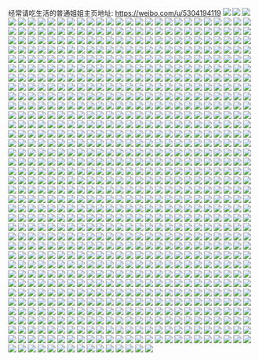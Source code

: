 经常请吃生活的普通姐姐主页地址: https://weibo.com/u/5304194119 
![](https://wx4.sinaimg.cn/mw2000/005MXRc3ly1h911pkk8b5j30v91vob29.jpg) 
![](https://wx4.sinaimg.cn/mw2000/005MXRc3ly1h911pndjhoj30v91vo1kx.jpg) 
![](https://wx4.sinaimg.cn/mw2000/005MXRc3ly1h911pryqmpj30v91vokjl.jpg) 
![](https://wx4.sinaimg.cn/mw2000/005MXRc3ly1h911pvc70tj30v91vob29.jpg) 
![](https://wx4.sinaimg.cn/mw2000/005MXRc3ly1h90yze4lyaj30zk1bfn4k.jpg) 
![](https://wx4.sinaimg.cn/mw2000/005MXRc3ly1h90r4qzvk0j30v91vogp3.jpg) 
![](https://wx4.sinaimg.cn/mw2000/005MXRc3ly1h8zyeadtflj31uo18g7ox.jpg) 
![](https://wx4.sinaimg.cn/mw2000/005MXRc3ly1h8zyeazkeqj31uo18g7s5.jpg) 
![](https://wx4.sinaimg.cn/mw2000/005MXRc3ly1h8zyebnd3tj318g1uo1gd.jpg) 
![](https://wx4.sinaimg.cn/mw2000/005MXRc3ly1h8zyefhlg6j31uo18gau0.jpg) 
![](https://wx4.sinaimg.cn/mw2000/005MXRc3ly1h8ztz3jzgzj31hc0u07h0.jpg) 
![](https://wx4.sinaimg.cn/mw2000/005MXRc3ly1h8zkdifvlvj30v91vob29.jpg) 
![](https://wx4.sinaimg.cn/mw2000/005MXRc3ly1h8zkdkit71j30v91vo7wh.jpg) 
![](https://wx4.sinaimg.cn/mw2000/005MXRc3ly1h8zkdmfw3qj30v91vob29.jpg) 
![](https://wx4.sinaimg.cn/mw2000/005MXRc3ly1h8zkdgrqrmj30v91vo7wh.jpg) 
![](https://wx4.sinaimg.cn/mw2000/005MXRc3ly1h8ymx9m0kbj31vo0v9b29.jpg) 
![](https://wx4.sinaimg.cn/mw2000/005MXRc3ly1h8ymxb1cutj31vo0v9b29.jpg) 
![](https://wx4.sinaimg.cn/mw2000/005MXRc3ly1h8ymx7smpij31vo0v94qp.jpg) 
![](https://wx4.sinaimg.cn/mw2000/005MXRc3ly1h8ymxcefoqj31vo0v9b29.jpg) 
![](https://wx4.sinaimg.cn/mw2000/005MXRc3ly1h8ydjtyn1bj30v91voe2o.jpg) 
![](https://wx4.sinaimg.cn/mw2000/005MXRc3ly1h8xqxpqg9gj30v91vowys.jpg) 
![](https://wx4.sinaimg.cn/mw2000/005MXRc3ly1h8wrllwrifj30v91votrf.jpg) 
![](https://wx4.sinaimg.cn/mw2000/005MXRc3ly1h8wrfrbvxvj30v91vo1kx.jpg) 
![](https://wx4.sinaimg.cn/mw2000/005MXRc3ly1h8wrfq14h3j30v91voqqz.jpg) 
![](https://wx4.sinaimg.cn/mw2000/005MXRc3ly1h8w9arz576j30v91vox0c.jpg) 
![](https://wx4.sinaimg.cn/mw2000/005MXRc3ly1h8w6qfeg10j31zb37ke81.jpg) 
![](https://wx4.sinaimg.cn/mw2000/005MXRc3ly1h8tv2k37hyj33402c04qs.jpg) 
![](https://wx4.sinaimg.cn/mw2000/005MXRc3ly1h8t003j0nlj30v91voqha.jpg) 
![](https://wx4.sinaimg.cn/mw2000/005MXRc3ly1h8sn55xlnkj30v91voqjr.jpg) 
![](https://wx4.sinaimg.cn/mw2000/005MXRc3ly1h8ps8kannaj30v91votm8.jpg) 
![](https://wx4.sinaimg.cn/mw2000/005MXRc3gy1h8pnp060i7j30v91vo1i0.jpg) 
![](https://wx4.sinaimg.cn/mw2000/005MXRc3ly1h8pn6lbzsmj30u01m0499.jpg) 
![](https://wx4.sinaimg.cn/mw2000/005MXRc3ly1h8pgxs4xxyj30u016f42y.jpg) 
![](https://wx4.sinaimg.cn/mw2000/005MXRc3ly1h8pfd7ht5bj30u01szwjg.jpg) 
![](https://wx4.sinaimg.cn/mw2000/005MXRc3ly1h8p7ial7s5j30v91vodyp.jpg) 
![](https://wx4.sinaimg.cn/mw2000/005MXRc3ly1h8p7ia3gd0j30v91vogy7.jpg) 
![](https://wx4.sinaimg.cn/mw2000/005MXRc3ly1h8p7cqqs13j30v91voqv5.jpg) 
![](https://wx4.sinaimg.cn/mw2000/005MXRc3ly1h8p7cta3a8j30v91vob29.jpg) 
![](https://wx4.sinaimg.cn/mw2000/005MXRc3ly1h8p5gb0otvj30v91votxe.jpg) 
![](https://wx4.sinaimg.cn/mw2000/005MXRc3ly1h8mv6khbmcj30v916bwkc.jpg) 
![](https://wx4.sinaimg.cn/mw2000/005MXRc3ly1h8mv6kujmdj30v9179ahi.jpg) 
![](https://wx4.sinaimg.cn/mw2000/005MXRc3ly1h8mv6l7ji7j30v916taid.jpg) 
![](https://wx4.sinaimg.cn/mw2000/005MXRc3ly1h8mv6lj959j30v91717b2.jpg) 
![](https://wx4.sinaimg.cn/mw2000/005MXRc3ly1h8mv6lth30j30v910ijwr.jpg) 
![](https://wx4.sinaimg.cn/mw2000/005MXRc3ly1h8mv6m37csj30v917gjyn.jpg) 
![](https://wx4.sinaimg.cn/mw2000/005MXRc3ly1h8mv6oyepqj30v91vo1kx.jpg) 
![](https://wx4.sinaimg.cn/mw2000/005MXRc3ly1h8mv6pd8p3j30wh18cqcj.jpg) 
![](https://wx4.sinaimg.cn/mw2000/005MXRc3ly1h8mv6pprtxj30v8172dof.jpg) 
![](https://wx4.sinaimg.cn/mw2000/005MXRc3ly1h8mv5xpz7mj30mn0w1wi3.jpg) 
![](https://wx4.sinaimg.cn/mw2000/005MXRc3ly1h8lwg73svqj30tc11udo0.jpg) 
![](https://wx4.sinaimg.cn/mw2000/005MXRc3ly1h8jwxabmrlj30v91vo1j1.jpg) 
![](https://wx4.sinaimg.cn/mw2000/005MXRc3ly1h8icidzuvvj30u01szq8s.jpg) 
![](https://wx4.sinaimg.cn/mw2000/005MXRc3ly1h8e8mdu9nej30tz26p18v.jpg) 
![](https://wx4.sinaimg.cn/mw2000/005MXRc3ly1h8e0z0f9vuj30v91p3am4.jpg) 
![](https://wx4.sinaimg.cn/mw2000/005MXRc3ly1h8e0z0qjb9j30ri0q3n0d.jpg) 
![](https://wx4.sinaimg.cn/mw2000/005MXRc3ly1h8amytnl39j32dr36cqi2.jpg) 
![](https://wx4.sinaimg.cn/mw2000/005MXRc3ly1h8akx6ml5jj30u01szdm5.jpg) 
![](https://wx4.sinaimg.cn/mw2000/005MXRc3ly1h8akx7cekcj30u0140akf.jpg) 
![](https://wx4.sinaimg.cn/mw2000/005MXRc3ly1h897o1p4zzj30v91vou0f.jpg) 
![](https://wx4.sinaimg.cn/mw2000/005MXRc3ly1h885swkz4kj30v91vo1g8.jpg) 
![](https://wx4.sinaimg.cn/mw2000/005MXRc3ly1h885sxvyutj30v91vo4j5.jpg) 
![](https://wx4.sinaimg.cn/mw2000/005MXRc3ly1h881baouo4j30u00kydh8.jpg) 
![](https://wx4.sinaimg.cn/mw2000/005MXRc3ly1h85i7viupbj30v91vokfh.jpg) 
![](https://wx4.sinaimg.cn/mw2000/005MXRc3ly1h85i7wjoonj30v91vo7rf.jpg) 
![](https://wx4.sinaimg.cn/mw2000/005MXRc3ly1h85i7uj180j30v91vo4j7.jpg) 
![](https://wx4.sinaimg.cn/mw2000/005MXRc3ly1h84ymdgurbj30v91vo1cf.jpg) 
![](https://wx4.sinaimg.cn/mw2000/005MXRc3ly1h84qt6hvopj30zk1bgajh.jpg) 
![](https://wx4.sinaimg.cn/mw2000/005MXRc3ly1h84qt6p2juj30zk1bftga.jpg) 
![](https://wx4.sinaimg.cn/mw2000/005MXRc3ly1h84qt67wo1j30zk1bfwoz.jpg) 
![](https://wx4.sinaimg.cn/mw2000/005MXRc3ly1h84qkqyvpmj32c03407wi.jpg) 
![](https://wx4.sinaimg.cn/mw2000/005MXRc3ly1h84qkrzxi4j32c03404qq.jpg) 
![](https://wx4.sinaimg.cn/mw2000/005MXRc3ly1h84qkszcy8j32c03404qr.jpg) 
![](https://wx4.sinaimg.cn/mw2000/005MXRc3ly1h84qkkxc1yj30v91vokjl.jpg) 
![](https://wx4.sinaimg.cn/mw2000/005MXRc3ly1h84g614pfuj30v91vo4fz.jpg) 
![](https://wx4.sinaimg.cn/mw2000/005MXRc3ly1h83hsih90kj30u0140gw4.jpg) 
![](https://wx4.sinaimg.cn/mw2000/005MXRc3ly1h83hsk1jipj30u0140ds2.jpg) 
![](https://wx4.sinaimg.cn/mw2000/005MXRc3ly1h83hsl4eb8j30u0140wnz.jpg) 
![](https://wx4.sinaimg.cn/mw2000/005MXRc3ly1h83htqtw9kj30u01hc110.jpg) 
![](https://wx4.sinaimg.cn/mw2000/005MXRc3ly1h83htq8y8cj30u014012r.jpg) 
![](https://wx4.sinaimg.cn/mw2000/005MXRc3ly1h83htrksenj30u0140k5b.jpg) 
![](https://wx4.sinaimg.cn/mw2000/005MXRc3ly1h83hts66v3j30u0140jza.jpg) 
![](https://wx4.sinaimg.cn/mw2000/005MXRc3ly1h83htstil7j30u0140dq4.jpg) 
![](https://wx4.sinaimg.cn/mw2000/005MXRc3ly1h83httezkrj30u0140gtg.jpg) 
![](https://wx4.sinaimg.cn/mw2000/005MXRc3ly1h814vof6svj30v91von74.jpg) 
![](https://wx4.sinaimg.cn/mw2000/005MXRc3ly1h814vo4rxtj30v91votf7.jpg) 
![](https://wx4.sinaimg.cn/mw2000/005MXRc3ly1h80xd7dyphj30v91vo1ky.jpg) 
![](https://wx4.sinaimg.cn/mw2000/005MXRc3ly1h80aphnx4gj32c03401l1.jpg) 
![](https://wx4.sinaimg.cn/mw2000/005MXRc3ly1h80apjwnswj32c0340kjr.jpg) 
![](https://wx4.sinaimg.cn/mw2000/005MXRc3ly1h80apm11fnj32c0340npg.jpg) 
![](https://wx4.sinaimg.cn/mw2000/005MXRc3ly1h80apmz7a0j33402c0e82.jpg) 
![](https://wx4.sinaimg.cn/mw2000/005MXRc3ly1h802p7jhb7j30zk0no420.jpg) 
![](https://wx4.sinaimg.cn/mw2000/005MXRc3ly1h800735kzmj30u014179r.jpg) 
![](https://wx4.sinaimg.cn/mw2000/005MXRc3ly1h80072qz0kj30u014043y.jpg) 
![](https://wx4.sinaimg.cn/mw2000/005MXRc3ly1h7w846izdwj30v91voqrz.jpg) 
![](https://wx4.sinaimg.cn/mw2000/005MXRc3ly1h7vnflgq0xj30v91vob29.jpg) 
![](https://wx4.sinaimg.cn/mw2000/005MXRc3ly1h7vkp9q8zej30u0140aiq.jpg) 
![](https://wx4.sinaimg.cn/mw2000/005MXRc3ly1h7vkp7eypcj30u0140wpu.jpg) 
![](https://wx4.sinaimg.cn/mw2000/005MXRc3ly1h7vkpc96o1j30u0140guu.jpg) 
![](https://wx4.sinaimg.cn/mw2000/005MXRc3ly1h7vkpft32pj30u0140wnz.jpg) 
![](https://wx4.sinaimg.cn/mw2000/005MXRc3ly1h7vkpmkt65j30u0140149.jpg) 
![](https://wx4.sinaimg.cn/mw2000/005MXRc3ly1h7u5gxwwyyj30u0140k1u.jpg) 
![](https://wx4.sinaimg.cn/mw2000/005MXRc3ly1h7u5gycd8pj30u0140111.jpg) 
![](https://wx4.sinaimg.cn/mw2000/005MXRc3ly1h7txvdu995j31bf0zkak3.jpg) 
![](https://wx4.sinaimg.cn/mw2000/005MXRc3ly1h7txve1z83j30zk1bf11z.jpg) 
![](https://wx4.sinaimg.cn/mw2000/005MXRc3ly1h7sxpu1klpj30qo0f0q56.jpg) 
![](https://wx4.sinaimg.cn/mw2000/005MXRc3ly1h7sw68gcnoj30v91voe81.jpg) 
![](https://wx4.sinaimg.cn/mw2000/005MXRc3ly1h7ssvijso7j31hc0u07k0.jpg) 
![](https://wx4.sinaimg.cn/mw2000/005MXRc3ly1h7ssvjt86oj31hc0u0dw9.jpg) 
![](https://wx4.sinaimg.cn/mw2000/005MXRc3ly1h7ssvnnraqj31hc0u0wuj.jpg) 
![](https://wx4.sinaimg.cn/mw2000/005MXRc3ly1h7ssvkm2ytj31hc0u016y.jpg) 
![](https://wx4.sinaimg.cn/mw2000/005MXRc3ly1h7ssvm5d6xj31hc0u0tjt.jpg) 
![](https://wx4.sinaimg.cn/mw2000/005MXRc3ly1h7ssvlkshgj31hc0u0k69.jpg) 
![](https://wx4.sinaimg.cn/mw2000/005MXRc3ly1h7ssvmrfn9j31hc0u0tl3.jpg) 
![](https://wx4.sinaimg.cn/mw2000/005MXRc3ly1h7ssx6qsioj30m80ci40m.jpg) 
![](https://wx4.sinaimg.cn/mw2000/005MXRc3ly1h7ssx9t8egj31hc0u0k2n.jpg) 
![](https://wx4.sinaimg.cn/mw2000/005MXRc3ly1h7robo5247j30u01ap41n.jpg) 
![](https://wx4.sinaimg.cn/mw2000/005MXRc3ly1h7r5igibnej30x71yr46b.jpg) 
![](https://wx4.sinaimg.cn/mw2000/005MXRc3ly1h7qz2sba7jj32c0340e82.jpg) 
![](https://wx4.sinaimg.cn/mw2000/005MXRc3ly1h7qz2sknjej30u01hch0l.jpg) 
![](https://wx4.sinaimg.cn/mw2000/005MXRc3ly1h7qz2tzhupj32c0340u0z.jpg) 
![](https://wx4.sinaimg.cn/mw2000/005MXRc3ly1h7qz2v1i9wj32c0340qv6.jpg) 
![](https://wx4.sinaimg.cn/mw2000/005MXRc3ly1h7qz2wi9o8j32c0340kjn.jpg) 
![](https://wx4.sinaimg.cn/mw2000/005MXRc3ly1h7qz3cpdvlj32c0340e83.jpg) 
![](https://wx4.sinaimg.cn/mw2000/005MXRc3ly1h7qz3e0dk1j32c0340kjn.jpg) 
![](https://wx4.sinaimg.cn/mw2000/005MXRc3ly1h7qz3fftvvj32c0340hdv.jpg) 
![](https://wx4.sinaimg.cn/mw2000/005MXRc3ly1h7qz3gpa02j32c0340qv6.jpg) 
![](https://wx4.sinaimg.cn/mw2000/005MXRc3ly1h7qr4cvy5aj30u0140tfk.jpg) 
![](https://wx4.sinaimg.cn/mw2000/005MXRc3ly1h7qpmtp0g0j30p00xc40h.jpg) 
![](https://wx4.sinaimg.cn/mw2000/005MXRc3ly1h7qnmjagvpj30u010vad2.jpg) 
![](https://wx4.sinaimg.cn/mw2000/005MXRc3ly1h7qgbylvoej30v91vo7wh.jpg) 
![](https://wx4.sinaimg.cn/mw2000/005MXRc3ly1h7qe3priwzj30v91vo7wh.jpg) 
![](https://wx4.sinaimg.cn/mw2000/005MXRc3ly1h7qe3r8wyvj30v91vo4qp.jpg) 
![](https://wx4.sinaimg.cn/mw2000/005MXRc3ly1h7qe3o70fcj30v91vo7wh.jpg) 
![](https://wx4.sinaimg.cn/mw2000/005MXRc3ly1h7qe3shzuwj30v91vo4qp.jpg) 
![](https://wx4.sinaimg.cn/mw2000/005MXRc3ly1h7qe3u3jvij30v91vo4qp.jpg) 
![](https://wx4.sinaimg.cn/mw2000/005MXRc3ly1h7qe3vgq7gj30v91vo4qp.jpg) 
![](https://wx4.sinaimg.cn/mw2000/005MXRc3ly1h7qe3xaerwj30v91vob29.jpg) 
![](https://wx4.sinaimg.cn/mw2000/005MXRc3ly1h7pwowgakwj30v91c1n17.jpg) 
![](https://wx4.sinaimg.cn/mw2000/005MXRc3ly1h7pw1shekwj33402c0hdv.jpg) 
![](https://wx4.sinaimg.cn/mw2000/005MXRc3ly1h7pa6c7lggj30v91vowt1.jpg) 
![](https://wx4.sinaimg.cn/mw2000/005MXRc3ly1h7osricukcj30v91voh2z.jpg) 
![](https://wx4.sinaimg.cn/mw2000/005MXRc3ly1h7oqxkbfnjj30v91vo1dm.jpg) 
![](https://wx4.sinaimg.cn/mw2000/005MXRc3ly1h7oqxkz13xj30v91vonl9.jpg) 
![](https://wx4.sinaimg.cn/mw2000/005MXRc3ly1h7oqxlbl4dj30v91votru.jpg) 
![](https://wx4.sinaimg.cn/mw2000/005MXRc3ly1h7ol83zpycj30u01sztik.jpg) 
![](https://wx4.sinaimg.cn/mw2000/005MXRc3ly1h7ol8575dgj30u01szgwd.jpg) 
![](https://wx4.sinaimg.cn/mw2000/005MXRc3ly1h7ol82vafdj30u01szn7o.jpg) 
![](https://wx4.sinaimg.cn/mw2000/005MXRc3ly1h7ol8690hhj30u01szgv2.jpg) 
![](https://wx4.sinaimg.cn/mw2000/005MXRc3ly1h7ol87p77sj30u01szdp1.jpg) 
![](https://wx4.sinaimg.cn/mw2000/005MXRc3ly1h7odwukap9j33402c0hdu.jpg) 
![](https://wx4.sinaimg.cn/mw2000/005MXRc3ly1h7oadi6i6gj30v91vogxb.jpg) 
![](https://wx4.sinaimg.cn/mw2000/005MXRc3ly1h7o8rhwa32j30q01vmtcu.jpg) 
![](https://wx4.sinaimg.cn/mw2000/005MXRc3ly1h7o8riilhcj30qg1okq7f.jpg) 
![](https://wx4.sinaimg.cn/mw2000/005MXRc3ly1h7o8br3nr5j30v91vok5y.jpg) 
![](https://wx4.sinaimg.cn/mw2000/005MXRc3ly1h7o8bs9gelj30v91voqkc.jpg) 
![](https://wx4.sinaimg.cn/mw2000/005MXRc3ly1h7o8bq1gfij30v91vowtw.jpg) 
![](https://wx4.sinaimg.cn/mw2000/005MXRc3ly1h7o7dshg57j30v91voq6p.jpg) 
![](https://wx4.sinaimg.cn/mw2000/005MXRc3ly1h7o6oi737mj30v91jk77c.jpg) 
![](https://wx4.sinaimg.cn/mw2000/005MXRc3ly1h7o5r69ucmj33402c0u11.jpg) 
![](https://wx4.sinaimg.cn/mw2000/005MXRc3ly1h7m4wr9zv0j30u0140qbt.jpg) 
![](https://wx4.sinaimg.cn/mw2000/005MXRc3ly1h7m4wrpg5rj30u01407d8.jpg) 
![](https://wx4.sinaimg.cn/mw2000/005MXRc3ly1h7m4ws86g0j30u014046g.jpg) 
![](https://wx4.sinaimg.cn/mw2000/005MXRc3ly1h7m4wsn2k3j30u0140494.jpg) 
![](https://wx4.sinaimg.cn/mw2000/005MXRc3ly1h7m4wt10zzj30u0140122.jpg) 
![](https://wx4.sinaimg.cn/mw2000/005MXRc3ly1h7m4wqt9emj30u0140n6k.jpg) 
![](https://wx4.sinaimg.cn/mw2000/005MXRc3ly1h7m4wtz9hnj30u01404dn.jpg) 
![](https://wx4.sinaimg.cn/mw2000/005MXRc3ly1h7m4wv4pxuj30u01407g5.jpg) 
![](https://wx4.sinaimg.cn/mw2000/005MXRc3ly1h7m4wunjxuj30u014016f.jpg) 
![](https://wx4.sinaimg.cn/mw2000/005MXRc3ly1h7m4wvjtpjj30u0140tm1.jpg) 
![](https://wx4.sinaimg.cn/mw2000/005MXRc3ly1h7m4wvx9raj30u01hc49q.jpg) 
![](https://wx4.sinaimg.cn/mw2000/005MXRc3ly1h7m16a0u79j30u01dln0g.jpg) 
![](https://wx4.sinaimg.cn/mw2000/005MXRc3ly1h7l4h5mlg6j30v91vo4in.jpg) 
![](https://wx4.sinaimg.cn/mw2000/005MXRc3ly1h7l4dortqgj33402c0kjn.jpg) 
![](https://wx4.sinaimg.cn/mw2000/005MXRc3ly1h7l48olt5mj32c0340hdt.jpg) 
![](https://wx4.sinaimg.cn/mw2000/005MXRc3ly1h7kx83la93j30v91vogzg.jpg) 
![](https://wx4.sinaimg.cn/mw2000/005MXRc3ly1h7kqphrzdej30u01szgqv.jpg) 
![](https://wx4.sinaimg.cn/mw2000/005MXRc3ly1h7kqpjwwuvj30u01sz44g.jpg) 
![](https://wx4.sinaimg.cn/mw2000/005MXRc3ly1h7kqplw5m4j30u01szn2q.jpg) 
![](https://wx4.sinaimg.cn/mw2000/005MXRc3ly1h7kqpfasp3j30u01szafj.jpg) 
![](https://wx4.sinaimg.cn/mw2000/005MXRc3ly1h7jl5uufcbj30u0140asj.jpg) 
![](https://wx4.sinaimg.cn/mw2000/005MXRc3ly1h7jjtt0o2qj31400u0qk0.jpg) 
![](https://wx4.sinaimg.cn/mw2000/005MXRc3ly1h7jjtjpnkbj30u0140ng5.jpg) 
![](https://wx4.sinaimg.cn/mw2000/005MXRc3ly1h7igae7vhtj30v91jktfw.jpg) 
![](https://wx4.sinaimg.cn/mw2000/005MXRc3ly1h7g236njsrj30v81odwid.jpg) 
![](https://wx4.sinaimg.cn/mw2000/005MXRc3ly1h7fjn9jmrqj30v91vo4f2.jpg) 
![](https://wx4.sinaimg.cn/mw2000/005MXRc3ly1h7ew4m4qi7j32c03401kz.jpg) 
![](https://wx4.sinaimg.cn/mw2000/005MXRc3ly1h7ew4nawh2j32c0340nfz.jpg) 
![](https://wx4.sinaimg.cn/mw2000/005MXRc3ly1h7ew4kf2xyj32c0340qv6.jpg) 
![](https://wx4.sinaimg.cn/mw2000/005MXRc3ly1h7dv9rtyjbj30u01sz47d.jpg) 
![](https://wx4.sinaimg.cn/mw2000/005MXRc3ly1h7d10rx6yqj30v91vo4l8.jpg) 
![](https://wx4.sinaimg.cn/mw2000/005MXRc3ly1h7as6kz8d3j30sh0r4ab5.jpg) 
![](https://wx4.sinaimg.cn/mw2000/005MXRc3ly1h7af486q9vj30tg10l0u9.jpg) 
![](https://wx4.sinaimg.cn/mw2000/005MXRc3ly1h792n5ylhpj30rs13pab2.jpg) 
![](https://wx4.sinaimg.cn/mw2000/005MXRc3ly1h792n68js1j30rs0mojsf.jpg) 
![](https://wx4.sinaimg.cn/mw2000/005MXRc3ly1h792n6mlj6j30rs111jtj.jpg) 
![](https://wx4.sinaimg.cn/mw2000/005MXRc3ly1h792n6ytj8j30q315o3yo.jpg) 
![](https://wx4.sinaimg.cn/mw2000/005MXRc3ly1h78n4ysgnmj30zk1bdmxt.jpg) 
![](https://wx4.sinaimg.cn/mw2000/005MXRc3ly1h78k9l5e8zj30u01hcdhz.jpg) 
![](https://wx4.sinaimg.cn/mw2000/005MXRc3ly1h78gl11cdfj30u01ik76v.jpg) 
![](https://wx4.sinaimg.cn/mw2000/005MXRc3ly1h78gl028mnj30u01ls40f.jpg) 
![](https://wx4.sinaimg.cn/mw2000/005MXRc3ly1h77gh86u5pj30v91vo4qp.jpg) 
![](https://wx4.sinaimg.cn/mw2000/005MXRc3ly1h77ggjyyg0j30v91vo4qp.jpg) 
![](https://wx4.sinaimg.cn/mw2000/005MXRc3ly1h77gglrtidj30v91vokjl.jpg) 
![](https://wx4.sinaimg.cn/mw2000/005MXRc3ly1h77ge6ba97j30v91vox1e.jpg) 
![](https://wx4.sinaimg.cn/mw2000/005MXRc3ly1h77ge7rgesj30v91vo1kx.jpg) 
![](https://wx4.sinaimg.cn/mw2000/005MXRc3ly1h77ge9bzuuj30v91vo4n1.jpg) 
![](https://wx4.sinaimg.cn/mw2000/005MXRc3ly1h77geav11bj30v91vo1kx.jpg) 
![](https://wx4.sinaimg.cn/mw2000/005MXRc3ly1h77gebuadoj30v91vonm9.jpg) 
![](https://wx4.sinaimg.cn/mw2000/005MXRc3ly1h77ge3t919j30v91voki4.jpg) 
![](https://wx4.sinaimg.cn/mw2000/005MXRc3ly1h77gede3lyj30v91vo1kx.jpg) 
![](https://wx4.sinaimg.cn/mw2000/005MXRc3ly1h77gefvzbfj30v91vo7wh.jpg) 
![](https://wx4.sinaimg.cn/mw2000/005MXRc3ly1h77geh5lt2j30v91voe4i.jpg) 
![](https://wx4.sinaimg.cn/mw2000/005MXRc3ly1h77gemhi1aj30v91vo1kx.jpg) 
![](https://wx4.sinaimg.cn/mw2000/005MXRc3ly1h77geo2usxj30v91vo7ti.jpg) 
![](https://wx4.sinaimg.cn/mw2000/005MXRc3ly1h77gep35vuj30v91vo4iz.jpg) 
![](https://wx4.sinaimg.cn/mw2000/005MXRc3ly1h77geq36dnj30v91voqnz.jpg) 
![](https://wx4.sinaimg.cn/mw2000/005MXRc3ly1h77gekm6djj30v91voaob.jpg) 
![](https://wx4.sinaimg.cn/mw2000/005MXRc3ly1h77gervmjhj30v91vo7tf.jpg) 
![](https://wx4.sinaimg.cn/mw2000/005MXRc3ly1h77f4w4wduj30v91voami.jpg) 
![](https://wx4.sinaimg.cn/mw2000/005MXRc3ly1h77dbx5k3uj30zk1betmm.jpg) 
![](https://wx4.sinaimg.cn/mw2000/005MXRc3ly1h77dbwur1yj30qo0zkjt2.jpg) 
![](https://wx4.sinaimg.cn/mw2000/005MXRc3ly1h77dbxmu2ij30qo0zktb5.jpg) 
![](https://wx4.sinaimg.cn/mw2000/005MXRc3ly1h77cr44vsvj30v91vo4c5.jpg) 
![](https://wx4.sinaimg.cn/mw2000/005MXRc3ly1h77cr3jcn3j30v91voh3g.jpg) 
![](https://wx4.sinaimg.cn/mw2000/005MXRc3ly1h774t82jqcj30v810r41s.jpg) 
![](https://wx4.sinaimg.cn/mw2000/005MXRc3ly1h76vdjorv5j30v91vo4hr.jpg) 
![](https://wx4.sinaimg.cn/mw2000/005MXRc3ly1h769gjjnhbj30m80m8tbk.jpg) 
![](https://wx4.sinaimg.cn/mw2000/005MXRc3ly1h769gjb0o2j30m80m8tdq.jpg) 
![](https://wx4.sinaimg.cn/mw2000/005MXRc3ly1h769gjs6t9j30u0190q44.jpg) 
![](https://wx4.sinaimg.cn/mw2000/005MXRc3ly1h767plb4tdj30v91voqv5.jpg) 
![](https://wx4.sinaimg.cn/mw2000/005MXRc3ly1h764jj5zgxj30u01hc13m.jpg) 
![](https://wx4.sinaimg.cn/mw2000/005MXRc3ly1h7600pdd1vj30u01hc769.jpg) 
![](https://wx4.sinaimg.cn/mw2000/005MXRc3ly1h75zlpu1kej31400u0jw1.jpg) 
![](https://wx4.sinaimg.cn/mw2000/005MXRc3ly1h75o5l42qyj30qo0zkgum.jpg) 
![](https://wx4.sinaimg.cn/mw2000/005MXRc3ly1h74hnodc0mj30v91jk0xy.jpg) 
![](https://wx4.sinaimg.cn/mw2000/005MXRc3ly1h73qagw4r2j30u01szn1v.jpg) 
![](https://wx4.sinaimg.cn/mw2000/005MXRc3ly1h72wfzay9yj30v91vowvt.jpg) 
![](https://wx4.sinaimg.cn/mw2000/005MXRc3ly1h72haqo7dyj30u01sz0xz.jpg) 
![](https://wx4.sinaimg.cn/mw2000/005MXRc3ly1h72hauf7xwj30u01szjwu.jpg) 
![](https://wx4.sinaimg.cn/mw2000/005MXRc3ly1h72fqndvdaj30v91vonom.jpg) 
![](https://wx4.sinaimg.cn/mw2000/005MXRc3ly1h72fqp77t7j30v91vo4qp.jpg) 
![](https://wx4.sinaimg.cn/mw2000/005MXRc3ly1h72fql9l1tj30v91vo1hw.jpg) 
![](https://wx4.sinaimg.cn/mw2000/005MXRc3ly1h72fqsbuboj30v91vo7wh.jpg) 
![](https://wx4.sinaimg.cn/mw2000/005MXRc3ly1h71magenpmj33402c0qdu.jpg) 
![](https://wx4.sinaimg.cn/mw2000/005MXRc3ly1h711hqnjbpj30mc1oqjuk.jpg) 
![](https://wx4.sinaimg.cn/mw2000/005MXRc3ly1h711hrm50gj30me173wf1.jpg) 
![](https://wx4.sinaimg.cn/mw2000/005MXRc3ly1h70f8r036sj30u00k4abw.jpg) 
![](https://wx4.sinaimg.cn/mw2000/005MXRc3ly1h70d6qdf51j30u014015a.jpg) 
![](https://wx4.sinaimg.cn/mw2000/005MXRc3ly1h70d6rrr63j30u0140n6e.jpg) 
![](https://wx4.sinaimg.cn/mw2000/005MXRc3ly1h705dfh2llj30u01sztf7.jpg) 
![](https://wx4.sinaimg.cn/mw2000/005MXRc3ly1h700cx68vtj30v91vowsr.jpg) 
![](https://wx4.sinaimg.cn/mw2000/005MXRc3ly1h6z8t0eu4kj30u01syq7v.jpg) 
![](https://wx4.sinaimg.cn/mw2000/005MXRc3ly1h6yrodqmc9j30u01szaic.jpg) 
![](https://wx4.sinaimg.cn/mw2000/005MXRc3ly1h6y78ujncqj30v91vok04.jpg) 
![](https://wx4.sinaimg.cn/mw2000/005MXRc3ly1h6y78u6x2ej30v91vownu.jpg) 
![](https://wx4.sinaimg.cn/mw2000/005MXRc3ly1h6y6iqwfgoj30v91vo7wh.jpg) 
![](https://wx4.sinaimg.cn/mw2000/005MXRc3ly1h6xoltmgobj30v91vo0vv.jpg) 
![](https://wx4.sinaimg.cn/mw2000/005MXRc3ly1h6xlddy4j3j30v91vo7wh.jpg) 
![](https://wx4.sinaimg.cn/mw2000/005MXRc3ly1h6x2zc58j4j30v91von9z.jpg) 
![](https://wx4.sinaimg.cn/mw2000/005MXRc3ly1h6x1624q2zj30v91vokjl.jpg) 
![](https://wx4.sinaimg.cn/mw2000/005MXRc3ly1h6x162pd27j30v91voncn.jpg) 
![](https://wx4.sinaimg.cn/mw2000/005MXRc3ly1h6wznjwybbj30v91voqdn.jpg) 
![](https://wx4.sinaimg.cn/mw2000/005MXRc3ly1h6wznjh6f5j30s91p6dne.jpg) 
![](https://wx4.sinaimg.cn/mw2000/005MXRc3ly1h6wznl6j5oj30v91vo4qp.jpg) 
![](https://wx4.sinaimg.cn/mw2000/005MXRc3ly1h6wzmchil0j30v91vo1kf.jpg) 
![](https://wx4.sinaimg.cn/mw2000/005MXRc3ly1h6wzmdnnwdj30v91vokav.jpg) 
![](https://wx4.sinaimg.cn/mw2000/005MXRc3ly1h6wzmet6kxj30v91vo4ij.jpg) 
![](https://wx4.sinaimg.cn/mw2000/005MXRc3ly1h6wzmjx2hej30v91vo4qp.jpg) 
![](https://wx4.sinaimg.cn/mw2000/005MXRc3ly1h6wzml668uj30v91vox46.jpg) 
![](https://wx4.sinaimg.cn/mw2000/005MXRc3ly1h6wzmmeua8j30v91vo1kx.jpg) 
![](https://wx4.sinaimg.cn/mw2000/005MXRc3ly1h6wzmicitmj30v91vo7wh.jpg) 
![](https://wx4.sinaimg.cn/mw2000/005MXRc3ly1h6wzmnm9ldj30v91vo7wd.jpg) 
![](https://wx4.sinaimg.cn/mw2000/005MXRc3ly1h6wzmoqxptj30v91vo4qp.jpg) 
![](https://wx4.sinaimg.cn/mw2000/005MXRc3ly1h6wzmqtlulj30v91vo1kx.jpg) 
![](https://wx4.sinaimg.cn/mw2000/005MXRc3ly1h6wzma9cjmj30v91voe2a.jpg) 
![](https://wx4.sinaimg.cn/mw2000/005MXRc3ly1h6wzms3ufqj30v91vo4qp.jpg) 
![](https://wx4.sinaimg.cn/mw2000/005MXRc3ly1h6wzmtoo5lj30v91vo7t9.jpg) 
![](https://wx4.sinaimg.cn/mw2000/005MXRc3ly1h6wyfe6pqxj30v81c9tb1.jpg) 
![](https://wx4.sinaimg.cn/mw2000/005MXRc3ly1h6v998kd4bj30v91gqgzq.jpg) 
![](https://wx4.sinaimg.cn/mw2000/005MXRc3ly1h6upulticgj30v91vo4ne.jpg) 
![](https://wx4.sinaimg.cn/mw2000/005MXRc3ly1h6upukrh56j30v91vox2o.jpg) 
![](https://wx4.sinaimg.cn/mw2000/005MXRc3ly1h6upumordhj30v91voqqt.jpg) 
![](https://wx4.sinaimg.cn/mw2000/005MXRc3ly1h6upuo03gbj30v91vo1kx.jpg) 
![](https://wx4.sinaimg.cn/mw2000/005MXRc3ly1h6upupkjdqj30v91vou07.jpg) 
![](https://wx4.sinaimg.cn/mw2000/005MXRc3ly1h6upus0v24j30v91voe81.jpg) 
![](https://wx4.sinaimg.cn/mw2000/005MXRc3ly1h6uput5716j30v91vohah.jpg) 
![](https://wx4.sinaimg.cn/mw2000/005MXRc3ly1h6upuv57i4j30v91voe5b.jpg) 
![](https://wx4.sinaimg.cn/mw2000/005MXRc3ly1h6upuwn46gj30v91votuz.jpg) 
![](https://wx4.sinaimg.cn/mw2000/005MXRc3ly1h6upuxooblj30v91vo000.jpg) 
![](https://wx4.sinaimg.cn/mw2000/005MXRc3ly1h6umrznsf4j30u00u0juy.jpg) 
![](https://wx4.sinaimg.cn/mw2000/005MXRc3ly1h6u9o785thj30v91vok7s.jpg) 
![](https://wx4.sinaimg.cn/mw2000/005MXRc3ly1h6u8x11oiej31oz29bhdt.jpg) 
![](https://wx4.sinaimg.cn/mw2000/005MXRc3ly1h6tod13927j30v91voe81.jpg) 
![](https://wx4.sinaimg.cn/mw2000/005MXRc3ly1h6tkk2scr4j30v91vob10.jpg) 
![](https://wx4.sinaimg.cn/mw2000/005MXRc3ly1h6tkk43wdqj30v91voe79.jpg) 
![](https://wx4.sinaimg.cn/mw2000/005MXRc3ly1h6tkk6x74mj30v91vob29.jpg) 
![](https://wx4.sinaimg.cn/mw2000/005MXRc3ly1h6t1kozsurj30v91vox2f.jpg) 
![](https://wx4.sinaimg.cn/mw2000/005MXRc3ly1h6szq0oz17j32c0340hdu.jpg) 
![](https://wx4.sinaimg.cn/mw2000/005MXRc3ly1h6szq1xjg1j32c03401l1.jpg) 
![](https://wx4.sinaimg.cn/mw2000/005MXRc3ly1h6symw2nlbj30zg1baq8f.jpg) 
![](https://wx4.sinaimg.cn/mw2000/005MXRc3ly1h6symvsqxpj30zg1ba0xr.jpg) 
![](https://wx4.sinaimg.cn/mw2000/005MXRc3ly1h6r5t1udq5j30u01szdmt.jpg) 
![](https://wx4.sinaimg.cn/mw2000/005MXRc3ly1h6r5tdets5j30u01sztgq.jpg) 
![](https://wx4.sinaimg.cn/mw2000/005MXRc3ly1h6r5tm4ej0j30u01sz48m.jpg) 
![](https://wx4.sinaimg.cn/mw2000/005MXRc3ly1h6r5sr1e9bj30u01szn71.jpg) 
![](https://wx4.sinaimg.cn/mw2000/005MXRc3ly1h6r2kzgf3fj30u00u00ur.jpg) 
![](https://wx4.sinaimg.cn/mw2000/005MXRc3ly1h6qvzsiz8ij30u0140akq.jpg) 
![](https://wx4.sinaimg.cn/mw2000/005MXRc3ly1h6qvzqn35aj30u0140tho.jpg) 
![](https://wx4.sinaimg.cn/mw2000/005MXRc3ly1h6qvzooqnej30u014010y.jpg) 
![](https://wx4.sinaimg.cn/mw2000/005MXRc3ly1h6qvzv9unvj30u0140gxj.jpg) 
![](https://wx4.sinaimg.cn/mw2000/005MXRc3ly1h6qtjl2mpej30u01407ce.jpg) 
![](https://wx4.sinaimg.cn/mw2000/005MXRc3ly1h6qqlwowyyj30v91vox38.jpg) 
![](https://wx4.sinaimg.cn/mw2000/005MXRc3ly1h6qm6hi5ydj30v80tm435.jpg) 
![](https://wx4.sinaimg.cn/mw2000/005MXRc3ly1h6pkyxyp0rj30v90q6abw.jpg) 
![](https://wx4.sinaimg.cn/mw2000/005MXRc3ly1h6p0pnbeuaj30u00odn1s.jpg) 
![](https://wx4.sinaimg.cn/mw2000/005MXRc3ly1h6p0jknv77j30zk1be47c.jpg) 
![](https://wx4.sinaimg.cn/mw2000/005MXRc3ly1h6olqj242qj30u0140agb.jpg) 
![](https://wx4.sinaimg.cn/mw2000/005MXRc3ly1h6olqjnqfcj30u0140qbo.jpg) 
![](https://wx4.sinaimg.cn/mw2000/005MXRc3ly1h6olqkd5tmj30u0140488.jpg) 
![](https://wx4.sinaimg.cn/mw2000/005MXRc3ly1h6nuexoq4sj30v91vo7wh.jpg) 
![](https://wx4.sinaimg.cn/mw2000/005MXRc3ly1h6nhuszejdj30m80igjsc.jpg) 
![](https://wx4.sinaimg.cn/mw2000/005MXRc3ly1h6ml7hsqvwj30u011iq49.jpg) 
![](https://wx4.sinaimg.cn/mw2000/005MXRc3ly1h6ml6wn046j30vk163guz.jpg) 
![](https://wx4.sinaimg.cn/mw2000/005MXRc3ly1h6ml6wv77zj30vk163guc.jpg) 
![](https://wx4.sinaimg.cn/mw2000/005MXRc3ly1h6ml6x47fnj30vk163jt7.jpg) 
![](https://wx4.sinaimg.cn/mw2000/005MXRc3ly1h6ml6xb93vj30qa0z2gth.jpg) 
![](https://wx4.sinaimg.cn/mw2000/005MXRc3ly1h6ml6xk736j30vk162diq.jpg) 
![](https://wx4.sinaimg.cn/mw2000/005MXRc3ly1h6ml6xrvhmj30vk163wgc.jpg) 
![](https://wx4.sinaimg.cn/mw2000/005MXRc3ly1h6ml6y53qkj30vk163dl7.jpg) 
![](https://wx4.sinaimg.cn/mw2000/005MXRc3ly1h6ml6yd6t8j30vk163aft.jpg) 
![](https://wx4.sinaimg.cn/mw2000/005MXRc3ly1h6ml6ykyd0j30zk1beadn.jpg) 
![](https://wx4.sinaimg.cn/mw2000/005MXRc3ly1h6ml6yw415j30vk163k3c.jpg) 
![](https://wx4.sinaimg.cn/mw2000/005MXRc3ly1h6ml6wbby3j30vk163ad8.jpg) 
![](https://wx4.sinaimg.cn/mw2000/005MXRc3ly1h6ml6z72xej30vk163taz.jpg) 
![](https://wx4.sinaimg.cn/mw2000/005MXRc3ly1h6ml6zfso4j30zj1be19w.jpg) 
![](https://wx4.sinaimg.cn/mw2000/005MXRc3ly1h6ml6zofokj30vk16345k.jpg) 
![](https://wx4.sinaimg.cn/mw2000/005MXRc3ly1h6ml6zx0xnj30vk16344c.jpg) 
![](https://wx4.sinaimg.cn/mw2000/005MXRc3ly1h6ml705tz4j30vk162t9v.jpg) 
![](https://wx4.sinaimg.cn/mw2000/005MXRc3ly1h6ml70e44tj30vk162dl3.jpg) 
![](https://wx4.sinaimg.cn/mw2000/005MXRc3ly1h6m14lmldsj30v91vozyo.jpg) 
![](https://wx4.sinaimg.cn/mw2000/005MXRc3ly1h6m14nq7v9j30v91vo7u5.jpg) 
![](https://wx4.sinaimg.cn/mw2000/005MXRc3ly1h6m14l9sbnj31h40tw0xb.jpg) 
![](https://wx4.sinaimg.cn/mw2000/005MXRc3ly1h6la98i4fxj30u01szwm3.jpg) 
![](https://wx4.sinaimg.cn/mw2000/005MXRc3ly1h6ktwvomphj31vo0v91ky.jpg) 
![](https://wx4.sinaimg.cn/mw2000/005MXRc3ly1h6ktwz0yrxj31vo0v9e81.jpg) 
![](https://wx4.sinaimg.cn/mw2000/005MXRc3ly1h6ktx2cgipj31vo0v91ky.jpg) 
![](https://wx4.sinaimg.cn/mw2000/005MXRc3ly1h6ktx4tzzcj31vo0v94qp.jpg) 
![](https://wx4.sinaimg.cn/mw2000/005MXRc3ly1h6ktws46yvj31vo0v94qp.jpg) 
![](https://wx4.sinaimg.cn/mw2000/005MXRc3ly1h6ktx799uxj31vo0v91kx.jpg) 
![](https://wx4.sinaimg.cn/mw2000/005MXRc3ly1h6k4f7oprqj30u0140qge.jpg) 
![](https://wx4.sinaimg.cn/mw2000/005MXRc3ly1h6jwblyr9cj30v91vo1kx.jpg) 
![](https://wx4.sinaimg.cn/mw2000/005MXRc3ly1h6jwbpchmtj30v91vob29.jpg) 
![](https://wx4.sinaimg.cn/mw2000/005MXRc3ly1h6jwbuj20ij30v91vo4qp.jpg) 
![](https://wx4.sinaimg.cn/mw2000/005MXRc3ly1h6jwbshedoj30v91vo7wh.jpg) 
![](https://wx4.sinaimg.cn/mw2000/005MXRc3ly1h6ju1tiyb1j30v91vo1kx.jpg) 
![](https://wx4.sinaimg.cn/mw2000/005MXRc3ly1h6ju1m28eej30v91vo7wh.jpg) 
![](https://wx4.sinaimg.cn/mw2000/005MXRc3ly1h6ju1qr3daj30v91vo7wh.jpg) 
![](https://wx4.sinaimg.cn/mw2000/005MXRc3ly1h6ju1oatn4j30v91vo1kx.jpg) 
![](https://wx4.sinaimg.cn/mw2000/005MXRc3ly1h6ju1s7ftvj30v91vo4o6.jpg) 
![](https://wx4.sinaimg.cn/mw2000/005MXRc3ly1h6jpp1omfrj30zm1bc43e.jpg) 
![](https://wx4.sinaimg.cn/mw2000/005MXRc3ly1h6jpp9f6wvj30u01symzg.jpg) 
![](https://wx4.sinaimg.cn/mw2000/005MXRc3ly1h6jpp40rfmj30v91vo1kx.jpg) 
![](https://wx4.sinaimg.cn/mw2000/005MXRc3ly1h6j462oi1lj315o12in7z.jpg) 
![](https://wx4.sinaimg.cn/mw2000/005MXRc3ly1h6j46346tsj30xc1plncp.jpg) 
![](https://wx4.sinaimg.cn/mw2000/005MXRc3ly1h6j464772oj31vo0v9hbh.jpg) 
![](https://wx4.sinaimg.cn/mw2000/005MXRc3ly1h6j465dn8aj31vo0v91kx.jpg) 
![](https://wx4.sinaimg.cn/mw2000/005MXRc3ly1h6j4621hrzj31vo0v9txl.jpg) 
![](https://wx4.sinaimg.cn/mw2000/005MXRc3ly1h6j44e9fg2j30v91vob29.jpg) 
![](https://wx4.sinaimg.cn/mw2000/005MXRc3ly1h6j44fvoxsj30v91vonpd.jpg) 
![](https://wx4.sinaimg.cn/mw2000/005MXRc3ly1h6j44h1qfbj30v91vo1kx.jpg) 
![](https://wx4.sinaimg.cn/mw2000/005MXRc3ly1h6j44i50udj30v91vokfw.jpg) 
![](https://wx4.sinaimg.cn/mw2000/005MXRc3ly1h6j44jfj50j30v91votzf.jpg) 
![](https://wx4.sinaimg.cn/mw2000/005MXRc3ly1h6j44mkq27j30v91vo7wh.jpg) 
![](https://wx4.sinaimg.cn/mw2000/005MXRc3ly1h6j44obm5zj30v91vob29.jpg) 
![](https://wx4.sinaimg.cn/mw2000/005MXRc3ly1h6iksnrterj30x60x6gqw.jpg) 
![](https://wx4.sinaimg.cn/mw2000/005MXRc3ly1h6ikso1mj4j30u01403ze.jpg) 
![](https://wx4.sinaimg.cn/mw2000/005MXRc3ly1h6iksobj3qj30zk1betaq.jpg) 
![](https://wx4.sinaimg.cn/mw2000/005MXRc3ly1h6ikqe64jqj31vo0v9b03.jpg) 
![](https://wx4.sinaimg.cn/mw2000/005MXRc3ly1h6i0k3knotj30u01szn2n.jpg) 
![](https://wx4.sinaimg.cn/mw2000/005MXRc3ly1h6hzk945noj30u011jwg9.jpg) 
![](https://wx4.sinaimg.cn/mw2000/005MXRc3ly1h6hzkbddlaj30u00o0jsx.jpg) 
![](https://wx4.sinaimg.cn/mw2000/005MXRc3ly1h6hzksljd5j30u01szqbn.jpg) 
![](https://wx4.sinaimg.cn/mw2000/005MXRc3ly1h6hzl9zrtwj30u01szajd.jpg) 
![](https://wx4.sinaimg.cn/mw2000/005MXRc3ly1h6hzlpmbnlj30u01szahq.jpg) 
![](https://wx4.sinaimg.cn/mw2000/005MXRc3ly1h6hzm40xvxj30u01szn4l.jpg) 
![](https://wx4.sinaimg.cn/mw2000/005MXRc3ly1h6hzmbhdvdj30u01sztdc.jpg) 
![](https://wx4.sinaimg.cn/mw2000/005MXRc3ly1h6hzmkh92dj30u01szjya.jpg) 
![](https://wx4.sinaimg.cn/mw2000/005MXRc3ly1h6hzn6aj49j30u01szag2.jpg) 
![](https://wx4.sinaimg.cn/mw2000/005MXRc3ly1h6hznp8259j30u01szqab.jpg) 
![](https://wx4.sinaimg.cn/mw2000/005MXRc3ly1h6hxgihmrlj32c0340npf.jpg) 
![](https://wx4.sinaimg.cn/mw2000/005MXRc3ly1h6hxgl57bwj32c0340u10.jpg) 
![](https://wx4.sinaimg.cn/mw2000/005MXRc3ly1h6hvdqc6tjj30u0140wm2.jpg) 
![](https://wx4.sinaimg.cn/mw2000/005MXRc3ly1h6hvdpvvwej30u0140wg1.jpg) 
![](https://wx4.sinaimg.cn/mw2000/005MXRc3ly1h6huy35bwoj30tw13wjy8.jpg) 
![](https://wx4.sinaimg.cn/mw2000/005MXRc3ly1h6huspxj34j30u00u0td6.jpg) 
![](https://wx4.sinaimg.cn/mw2000/005MXRc3ly1h6hsfybq1rj31400u0wiz.jpg) 
![](https://wx4.sinaimg.cn/mw2000/005MXRc3ly1h6hsfzv9g1j31hc0u0n5x.jpg) 
![](https://wx4.sinaimg.cn/mw2000/005MXRc3ly1h6hsfx9r08j31hc0u0qem.jpg) 
![](https://wx4.sinaimg.cn/mw2000/005MXRc3ly1h6hsg1bw6qj30u0140tku.jpg) 
![](https://wx4.sinaimg.cn/mw2000/005MXRc3ly1h6hsg35im0j31hc0u0138.jpg) 
![](https://wx4.sinaimg.cn/mw2000/005MXRc3ly1h6hsg4g6wnj31400u0qa7.jpg) 
![](https://wx4.sinaimg.cn/mw2000/005MXRc3ly1h6hplccfxdj30u01szq9a.jpg) 
![](https://wx4.sinaimg.cn/mw2000/005MXRc3ly1h6hndhmhi4j30u01sz0yn.jpg) 
![](https://wx4.sinaimg.cn/mw2000/005MXRc3ly1h6hlp8ktilj30u0140ju9.jpg) 
![](https://wx4.sinaimg.cn/mw2000/005MXRc3ly1h6hiuh2sbxj30n00ud41r.jpg) 
![](https://wx4.sinaimg.cn/mw2000/005MXRc3ly1h6hfw6x7qkj30u01sz7f6.jpg) 
![](https://wx4.sinaimg.cn/mw2000/005MXRc3ly1h6hfw91e8qj30u010rgsx.jpg) 
![](https://wx4.sinaimg.cn/mw2000/005MXRc3ly1h6heudmu6qj30u0140wjr.jpg) 
![](https://wx4.sinaimg.cn/mw2000/005MXRc3ly1h6heumowbtj30u0140afq.jpg) 
![](https://wx4.sinaimg.cn/mw2000/005MXRc3ly1h6g9h490gaj30v90tfgnn.jpg) 
![](https://wx4.sinaimg.cn/mw2000/005MXRc3ly1h6g9htt1oej30v80ultjf.jpg) 
![](https://wx4.sinaimg.cn/mw2000/005MXRc3ly1h6g5zmyorfj31400u0grq.jpg) 
![](https://wx4.sinaimg.cn/mw2000/005MXRc3ly1h6fpzszwx9j30v91vo1kx.jpg) 
![](https://wx4.sinaimg.cn/mw2000/005MXRc3ly1h6fnfb1i7mj30v91vodx2.jpg) 
![](https://wx4.sinaimg.cn/mw2000/005MXRc3ly1h6f9timk8uj30v91vo7j8.jpg) 
![](https://wx4.sinaimg.cn/mw2000/005MXRc3ly1h6f9tj2bx7j30v91vo7hi.jpg) 
![](https://wx4.sinaimg.cn/mw2000/005MXRc3ly1h6e5gd0ubtj30tn1lk7am.jpg) 
![](https://wx4.sinaimg.cn/mw2000/005MXRc3ly1h6e5gexgi0j30u01hcn5i.jpg) 
![](https://wx4.sinaimg.cn/mw2000/005MXRc3ly1h6dw75up2bj30u013z74z.jpg) 
![](https://wx4.sinaimg.cn/mw2000/005MXRc3ly1h6d80h2k6ij30v91vodku.jpg) 
![](https://wx4.sinaimg.cn/mw2000/005MXRc3ly1h6d1xmvxhij30v914ajsr.jpg) 
![](https://wx4.sinaimg.cn/mw2000/005MXRc3ly1h6brkgptiyj30v91jkjwg.jpg) 
![](https://wx4.sinaimg.cn/mw2000/005MXRc3ly1h6b03vs5o7j30v91voqsl.jpg) 
![](https://wx4.sinaimg.cn/mw2000/005MXRc3ly1h6b03v8h2lj30v91vo7jw.jpg) 
![](https://wx4.sinaimg.cn/mw2000/005MXRc3ly1h6awdafaruj30u01sz0zv.jpg) 
![](https://wx4.sinaimg.cn/mw2000/005MXRc3ly1h6aw1x58moj31400u0mze.jpg) 
![](https://wx4.sinaimg.cn/mw2000/005MXRc3ly1h6asa56jqhj30u01sz7bm.jpg) 
![](https://wx4.sinaimg.cn/mw2000/005MXRc3ly1h6anxknzraj30u01szjxq.jpg) 
![](https://wx4.sinaimg.cn/mw2000/005MXRc3ly1h6anyao5lpj31410u07dh.jpg) 
![](https://wx4.sinaimg.cn/mw2000/005MXRc3ly1h6anan4cpaj31400u0nas.jpg) 
![](https://wx4.sinaimg.cn/mw2000/005MXRc3ly1h6alasbs4lj30u01sz796.jpg) 
![](https://wx4.sinaimg.cn/mw2000/005MXRc3ly1h69vcu05f9j31400u00un.jpg) 
![](https://wx4.sinaimg.cn/mw2000/005MXRc3ly1h69uppp7q9j30u0140jwx.jpg) 
![](https://wx4.sinaimg.cn/mw2000/005MXRc3ly1h69upw0nfej30u01szte0.jpg) 
![](https://wx4.sinaimg.cn/mw2000/005MXRc3ly1h68rsaa8kgj31vo0v9b29.jpg) 
![](https://wx4.sinaimg.cn/mw2000/005MXRc3ly1h68rscbpa0j31vo0v9b29.jpg) 
![](https://wx4.sinaimg.cn/mw2000/005MXRc3ly1h68rs8bqp0j31vo0v97wh.jpg) 
![](https://wx4.sinaimg.cn/mw2000/005MXRc3ly1h68qdrhfsdj30n00pd43h.jpg) 
![](https://wx4.sinaimg.cn/mw2000/005MXRc3ly1h68qdrs20pj30n00uoteq.jpg) 
![](https://wx4.sinaimg.cn/mw2000/005MXRc3ly1h68qdraaloj30n00uodl2.jpg) 
![](https://wx4.sinaimg.cn/mw2000/005MXRc3ly1h68dji9tpuj313u0tu7g1.jpg) 
![](https://wx4.sinaimg.cn/mw2000/005MXRc3ly1h6882b77c3j30v91voam3.jpg) 
![](https://wx4.sinaimg.cn/mw2000/005MXRc3ly1h6882gh52tj30v91vo7sx.jpg) 
![](https://wx4.sinaimg.cn/mw2000/005MXRc3ly1h683yfmlwtj30v91vm19e.jpg) 
![](https://wx4.sinaimg.cn/mw2000/005MXRc3ly1h683mgh3uhj30zk1be1bd.jpg) 
![](https://wx4.sinaimg.cn/mw2000/005MXRc3ly1h67fpqnq4oj30v91jkn1j.jpg) 
![](https://wx4.sinaimg.cn/mw2000/005MXRc3ly1h67fpr04iwj30v91jkqaj.jpg) 
![](https://wx4.sinaimg.cn/mw2000/005MXRc3ly1h66cu7i1muj30qc0z4gpz.jpg) 
![](https://wx4.sinaimg.cn/mw2000/005MXRc3ly1h662k2maclj30u01hcmzb.jpg) 
![](https://wx4.sinaimg.cn/mw2000/005MXRc3ly1h662k2uca7j30u01hcq7f.jpg) 
![](https://wx4.sinaimg.cn/mw2000/005MXRc3ly1h65rhsk3yyj30u01szdkr.jpg) 
![](https://wx4.sinaimg.cn/mw2000/005MXRc3ly1h65ceysxkcj30v91votv3.jpg) 
![](https://wx4.sinaimg.cn/mw2000/005MXRc3ly1h65cf026nuj30v91votx7.jpg) 
![](https://wx4.sinaimg.cn/mw2000/005MXRc3ly1h6570nk3rvj30h40lfdii.jpg) 
![](https://wx4.sinaimg.cn/mw2000/005MXRc3ly1h6539zoiscj30qo0zmwj1.jpg) 
![](https://wx4.sinaimg.cn/mw2000/005MXRc3ly1h6539zxewbj30u010kdid.jpg) 
![](https://wx4.sinaimg.cn/mw2000/005MXRc3ly1h652nq3jd3j30u01symzp.jpg) 
![](https://wx4.sinaimg.cn/mw2000/005MXRc3ly1h652neny1tj30u01szk10.jpg) 
![](https://wx4.sinaimg.cn/mw2000/005MXRc3ly1h652nfgekij30u01syn37.jpg) 
![](https://wx4.sinaimg.cn/mw2000/005MXRc3ly1h64xsz1iadj30zk1be13l.jpg) 
![](https://wx4.sinaimg.cn/mw2000/005MXRc3ly1h64xsysysmj30zk1ben2h.jpg) 
![](https://wx4.sinaimg.cn/mw2000/005MXRc3ly1h64xsz9xt1j30ve15vdhj.jpg) 
![](https://wx4.sinaimg.cn/mw2000/005MXRc3ly1h64xszjjm2j30ve15vqcp.jpg) 
![](https://wx4.sinaimg.cn/mw2000/005MXRc3ly1h64xszvf56j30ve15v11x.jpg) 
![](https://wx4.sinaimg.cn/mw2000/005MXRc3ly1h64xt044hvj30zk1bewih.jpg) 
![](https://wx4.sinaimg.cn/mw2000/005MXRc3ly1h64xt0j65yj30zk1be418.jpg) 
![](https://wx4.sinaimg.cn/mw2000/005MXRc3ly1h64xt0scenj30zk1be0zl.jpg) 
![](https://wx4.sinaimg.cn/mw2000/005MXRc3ly1h64xt1189yj30zk1beaeu.jpg) 
![](https://wx4.sinaimg.cn/mw2000/005MXRc3ly1h64xt19om7j30ve15vdn4.jpg) 
![](https://wx4.sinaimg.cn/mw2000/005MXRc3ly1h64xt1jh7hj30zk1bejun.jpg) 
![](https://wx4.sinaimg.cn/mw2000/005MXRc3ly1h64xt1rwcij30u0140acq.jpg) 
![](https://wx4.sinaimg.cn/mw2000/005MXRc3ly1h64xt22puoj30u0140qce.jpg) 
![](https://wx4.sinaimg.cn/mw2000/005MXRc3ly1h64xt2cn2sj30u0140teh.jpg) 
![](https://wx4.sinaimg.cn/mw2000/005MXRc3ly1h64wmiugnsj30v91vo7kj.jpg) 
![](https://wx4.sinaimg.cn/mw2000/005MXRc3ly1h64wmjkx58j30v91vok4o.jpg) 
![](https://wx4.sinaimg.cn/mw2000/005MXRc3ly1h64wmi6xqoj30v91votrm.jpg) 
![](https://wx4.sinaimg.cn/mw2000/005MXRc3ly1h64wmjvxysj30v91vowy8.jpg) 
![](https://wx4.sinaimg.cn/mw2000/005MXRc3ly1h64wmk8bxlj30v91vo16z.jpg) 
![](https://wx4.sinaimg.cn/mw2000/005MXRc3ly1h6411ytejfj30zk1bfgtw.jpg) 
![](https://wx4.sinaimg.cn/mw2000/005MXRc3ly1h6411z7g8bj30zk1bewjr.jpg) 
![](https://wx4.sinaimg.cn/mw2000/005MXRc3ly1h6411yh96tj30zk1bfwxf.jpg) 
![](https://wx4.sinaimg.cn/mw2000/005MXRc3ly1h63qlpu42ej30zk1benbt.jpg) 
![](https://wx4.sinaimg.cn/mw2000/005MXRc3ly1h63n5ooht0j30m80m8q4j.jpg) 
![](https://wx4.sinaimg.cn/mw2000/005MXRc3ly1h63n5oyaikj30m80m8js2.jpg) 
![](https://wx4.sinaimg.cn/mw2000/005MXRc3ly1h63n5p4yaxj30t50t5wfb.jpg) 
![](https://wx4.sinaimg.cn/mw2000/005MXRc3ly1h631hbzrvrj33402c0x6r.jpg) 
![](https://wx4.sinaimg.cn/mw2000/005MXRc3ly1h62wrv3u13j30u014048v.jpg) 
![](https://wx4.sinaimg.cn/mw2000/005MXRc3ly1h62wrvwc9bj30u0140qbs.jpg) 
![](https://wx4.sinaimg.cn/mw2000/005MXRc3ly1h62wru8e19j30u0140k1l.jpg) 
![](https://wx4.sinaimg.cn/mw2000/005MXRc3ly1h62uu1s9e8j30u01sz79m.jpg) 
![](https://wx4.sinaimg.cn/mw2000/005MXRc3ly1h62o5be8koj31400u0dmh.jpg) 
![](https://wx4.sinaimg.cn/mw2000/005MXRc3ly1h62cfxj0fdj30l70chdly.jpg) 
![](https://wx4.sinaimg.cn/mw2000/005MXRc3ly1h61qd0ychvj30u01szjxq.jpg) 
![](https://wx4.sinaimg.cn/mw2000/005MXRc3ly1h61mpnc9vuj31400u0wfx.jpg) 
![](https://wx4.sinaimg.cn/mw2000/005MXRc3ly1h61mpny297j31400u0wku.jpg) 
![](https://wx4.sinaimg.cn/mw2000/005MXRc3ly1h61in9lofsj30u01407bj.jpg) 
![](https://wx4.sinaimg.cn/mw2000/005MXRc3ly1h61in9zg2xj30u0140gnf.jpg) 
![](https://wx4.sinaimg.cn/mw2000/005MXRc3ly1h61hvwwax0j31hc0u0tir.jpg) 
![](https://wx4.sinaimg.cn/mw2000/005MXRc3ly1h60sh6tmuuj30v91voe4m.jpg) 
![](https://wx4.sinaimg.cn/mw2000/005MXRc3ly1h60b941weoj30v91vo1kx.jpg) 
![](https://wx4.sinaimg.cn/mw2000/005MXRc3ly1h60b92egmsj30v91voe6v.jpg) 
![](https://wx4.sinaimg.cn/mw2000/005MXRc3ly1h602q1upttj30df0b8q4v.jpg) 
![](https://wx4.sinaimg.cn/mw2000/005MXRc3ly1h602q1nv81j30ex0d7q7r.jpg) 
![](https://wx4.sinaimg.cn/mw2000/005MXRc3ly1h602q23uqwj30fr0ciac0.jpg) 
![](https://wx4.sinaimg.cn/mw2000/005MXRc3ly1h602q1gyzlj30g00dc0y4.jpg) 
![](https://wx4.sinaimg.cn/mw2000/005MXRc3ly1h602jd83nfj30rs0rsgp5.jpg) 
![](https://wx4.sinaimg.cn/mw2000/005MXRc3ly1h602gdysffj30u00u0q3y.jpg) 
![](https://wx4.sinaimg.cn/mw2000/005MXRc3ly1h602ge7c7sj30qn0qnmy3.jpg) 
![](https://wx4.sinaimg.cn/mw2000/005MXRc3ly1h602gehj5qj30u00u00te.jpg) 
![](https://wx4.sinaimg.cn/mw2000/005MXRc3ly1h602gdoq10j30t50t577p.jpg) 
![](https://wx4.sinaimg.cn/mw2000/005MXRc3ly1h5zipjuve2j30v91voqml.jpg) 
![](https://wx4.sinaimg.cn/mw2000/005MXRc3ly1h5zfxb81ugj31vo0v9h89.jpg) 
![](https://wx4.sinaimg.cn/mw2000/005MXRc3ly1h5zfxcwp9aj31vo0v91bx.jpg) 
![](https://wx4.sinaimg.cn/mw2000/005MXRc3ly1h5zfx9zcusj31vo0v9e14.jpg) 
![](https://wx4.sinaimg.cn/mw2000/005MXRc3ly1h5zfxe28i0j31vo0v94l6.jpg) 
![](https://wx4.sinaimg.cn/mw2000/005MXRc3ly1h5zfxf6sopj31vo0v9nid.jpg) 
![](https://wx4.sinaimg.cn/mw2000/005MXRc3ly1h5zfxgxaryj31vo0v94in.jpg) 
![](https://wx4.sinaimg.cn/mw2000/005MXRc3ly1h5zbtqq1pcj32dr36a1kz.jpg) 
![](https://wx4.sinaimg.cn/mw2000/005MXRc3ly1h5z60yr2hkj30n70ny0tx.jpg) 
![](https://wx4.sinaimg.cn/mw2000/005MXRc3ly1h5z5pgatpkj30v91vo7mx.jpg) 
![](https://wx4.sinaimg.cn/mw2000/005MXRc3ly1h5x6p4kw4mj30v91voe81.jpg) 
![](https://wx4.sinaimg.cn/mw2000/005MXRc3ly1h5x0vt7noqj30p00xc44a.jpg) 
![](https://wx4.sinaimg.cn/mw2000/005MXRc3ly1h5wtzqq7ygj31ba0zg7f3.jpg) 
![](https://wx4.sinaimg.cn/mw2000/005MXRc3ly1h5wt8qurioj30v80t9gqv.jpg) 
![](https://wx4.sinaimg.cn/mw2000/005MXRc3ly1h5vtwnkhhbj30u01sz11h.jpg) 
![](https://wx4.sinaimg.cn/mw2000/005MXRc3ly1h5vk07anu3j30u01szgqw.jpg) 
![](https://wx4.sinaimg.cn/mw2000/005MXRc3ly1h5vk0hekohj30u01szjxw.jpg) 
![](https://wx4.sinaimg.cn/mw2000/005MXRc3ly1h5uwaymaoej30zk1beajf.jpg) 
![](https://wx4.sinaimg.cn/mw2000/005MXRc3ly1h5uvnolspgj32c0340u0x.jpg) 
![](https://wx4.sinaimg.cn/mw2000/005MXRc3ly1h5uo8b9j72j32c0340hdt.jpg) 
![](https://wx4.sinaimg.cn/mw2000/005MXRc3ly1h5uo994infj32c0340npf.jpg) 
![](https://wx4.sinaimg.cn/mw2000/005MXRc3ly1h5uo9au4ubj32c03407wj.jpg) 
![](https://wx4.sinaimg.cn/mw2000/005MXRc3ly1h5uo97n4grj32c0340b2a.jpg) 
![](https://wx4.sinaimg.cn/mw2000/005MXRc3ly1h5uo9cdkufj33402c01kz.jpg) 
![](https://wx4.sinaimg.cn/mw2000/005MXRc3ly1h5uo8a3gspj32c0340u0x.jpg) 
![](https://wx4.sinaimg.cn/mw2000/005MXRc3ly1h5uh8l4tydj30u01gtjvn.jpg) 
![](https://wx4.sinaimg.cn/mw2000/005MXRc3ly1h5ug2toew4j31400u0n5h.jpg) 
![](https://wx4.sinaimg.cn/mw2000/005MXRc3ly1h5ug2uj8w3j31400u07a9.jpg) 
![](https://wx4.sinaimg.cn/mw2000/005MXRc3ly1h5ug2vkfsnj31400u0jy3.jpg) 
![](https://wx4.sinaimg.cn/mw2000/005MXRc3ly1h5ug2sdsutj31400u0wky.jpg) 
![](https://wx4.sinaimg.cn/mw2000/005MXRc3ly1h5ug2wm2ydj30u01407b5.jpg) 
![](https://wx4.sinaimg.cn/mw2000/005MXRc3ly1h5ug30w17kj31400u0n2y.jpg) 
![](https://wx4.sinaimg.cn/mw2000/005MXRc3ly1h5tnccvrzdj33402c01kz.jpg) 
![](https://wx4.sinaimg.cn/mw2000/005MXRc3ly1h5tk9ha2emj31vo0v9u0x.jpg) 
![](https://wx4.sinaimg.cn/mw2000/005MXRc3ly1h5tk9jr5nxj31vo0v9hdt.jpg) 
![](https://wx4.sinaimg.cn/mw2000/005MXRc3ly1h5tk9mb5gmj31vo0v9qv5.jpg) 
![](https://wx4.sinaimg.cn/mw2000/005MXRc3ly1h5tk9e2kgqj31vo0v91e8.jpg) 
![](https://wx4.sinaimg.cn/mw2000/005MXRc3ly1h5tk9oeib1j31vo0v94qp.jpg) 
![](https://wx4.sinaimg.cn/mw2000/005MXRc3ly1h5tk9pr2dlj31vo0v9ty7.jpg) 
![](https://wx4.sinaimg.cn/mw2000/005MXRc3ly1h5t3kctdgdj30v91vo4fv.jpg) 
![](https://wx4.sinaimg.cn/mw2000/005MXRc3ly1h5snp1brm8j30ni1of447.jpg) 
![](https://wx4.sinaimg.cn/mw2000/005MXRc3ly1h5sd6aawzmj30hs0hstag.jpg) 
![](https://wx4.sinaimg.cn/mw2000/005MXRc3ly1h5sd6d128lj30dc0hsaan.jpg) 
![](https://wx4.sinaimg.cn/mw2000/005MXRc3ly1h5s6na1cqbj30v91voe57.jpg) 
![](https://wx4.sinaimg.cn/mw2000/005MXRc3ly1h5s6nc02adj30v91voe15.jpg) 
![](https://wx4.sinaimg.cn/mw2000/005MXRc3ly1h5qwxafvdtj30v814hag3.jpg) 
![](https://wx4.sinaimg.cn/mw2000/005MXRc3ly1h5q9th0canj30u00wn10s.jpg) 
![](https://wx4.sinaimg.cn/mw2000/005MXRc3ly1h5q5pwj7xoj31vo0v9tva.jpg) 
![](https://wx4.sinaimg.cn/mw2000/005MXRc3ly1h5q5py49ztj31vo0v9kjf.jpg) 
![](https://wx4.sinaimg.cn/mw2000/005MXRc3ly1h5q5pzuf28j31vo0v91kx.jpg) 
![](https://wx4.sinaimg.cn/mw2000/005MXRc3ly1h5q5q0zkopj31vo0v9qma.jpg) 
![](https://wx4.sinaimg.cn/mw2000/005MXRc3ly1h5q5q2h7edj31vo0v9ki8.jpg) 
![](https://wx4.sinaimg.cn/mw2000/005MXRc3ly1h5q5q3kw3ij31vo0v94in.jpg) 
![](https://wx4.sinaimg.cn/mw2000/005MXRc3ly1h5q5pva8arj31vo0v97dn.jpg) 
![](https://wx4.sinaimg.cn/mw2000/005MXRc3ly1h5q5e7lyzrj30v91voha8.jpg) 
![](https://wx4.sinaimg.cn/mw2000/005MXRc3ly1h5q5e6s2qmj30v91vo1hd.jpg) 
![](https://wx4.sinaimg.cn/mw2000/005MXRc3ly1h5ptzib6vnj30v91ko7an.jpg) 
![](https://wx4.sinaimg.cn/mw2000/005MXRc3ly1h5orp0omebj30u01synbd.jpg) 
![](https://wx4.sinaimg.cn/mw2000/005MXRc3ly1h5oqedjrc9j30rs0rsn12.jpg) 
![](https://wx4.sinaimg.cn/mw2000/005MXRc3ly1h5oh1fpl6jj30u00gvq52.jpg) 
![](https://wx4.sinaimg.cn/mw2000/005MXRc3ly1h5nyl5nsfoj30v91vo1kx.jpg) 
![](https://wx4.sinaimg.cn/mw2000/005MXRc3ly1h5nsgpj9b2j3140140zzr.jpg) 
![](https://wx4.sinaimg.cn/mw2000/005MXRc3ly1h5nsgpups8j31401hcdy0.jpg) 
![](https://wx4.sinaimg.cn/mw2000/005MXRc3ly1h5nsgq49voj31401hc4de.jpg) 
![](https://wx4.sinaimg.cn/mw2000/005MXRc3ly1h5nsgp62a5j3140140aml.jpg) 
![](https://wx4.sinaimg.cn/mw2000/005MXRc3ly1h5nsgqg2whj3140140k1b.jpg) 
![](https://wx4.sinaimg.cn/mw2000/005MXRc3ly1h5nsgqp98yj30u00u07bp.jpg) 
![](https://wx4.sinaimg.cn/mw2000/005MXRc3ly1h5nsgqz4isj30u00u0gsq.jpg) 
![](https://wx4.sinaimg.cn/mw2000/005MXRc3ly1h5nsgr91dqj30q00xcade.jpg) 
![](https://wx4.sinaimg.cn/mw2000/005MXRc3ly1h5nsgrmwo7j30u011i7af.jpg) 
![](https://wx4.sinaimg.cn/mw2000/005MXRc3ly1h5nsgruetxj30zj18fn4s.jpg) 
![](https://wx4.sinaimg.cn/mw2000/005MXRc3ly1h5nsgs3o5jj30u011i0za.jpg) 
![](https://wx4.sinaimg.cn/mw2000/005MXRc3ly1h5nsgsb4t0j30u011i7ah.jpg) 
![](https://wx4.sinaimg.cn/mw2000/005MXRc3ly1h5nsgsnkwrj30u011ijyb.jpg) 
![](https://wx4.sinaimg.cn/mw2000/005MXRc3ly1h5nsgsyuilj30u011iq9h.jpg) 
![](https://wx4.sinaimg.cn/mw2000/005MXRc3ly1h5nsgt9cb6j30zk0zkguu.jpg) 
![](https://wx4.sinaimg.cn/mw2000/005MXRc3ly1h5nsgtvf2aj30u00u0wma.jpg) 
![](https://wx4.sinaimg.cn/mw2000/005MXRc3ly1h5mrf6q6r4j30v91vob29.jpg) 
![](https://wx4.sinaimg.cn/mw2000/005MXRc3ly1h5mfmbbjmmj30u01sz103.jpg) 
![](https://wx4.sinaimg.cn/mw2000/005MXRc3ly1h5m7zcx829j31be0zkh6b.jpg) 
![](https://wx4.sinaimg.cn/mw2000/005MXRc3ly1h5kelonzvkj30wi13vncl.jpg) 
![](https://wx4.sinaimg.cn/mw2000/005MXRc3ly1h5kd1en6p3j30v91vo497.jpg) 
![](https://wx4.sinaimg.cn/mw2000/005MXRc3ly1h5k92os5osj30zk1begve.jpg) 
![](https://wx4.sinaimg.cn/mw2000/005MXRc3ly1h5jao6z14xj30v91votp1.jpg) 
![](https://wx4.sinaimg.cn/mw2000/005MXRc3ly1h5j7ba27rrj31vo0v9e1m.jpg) 
![](https://wx4.sinaimg.cn/mw2000/005MXRc3ly1h5j7b8i09vj31vo0v91dj.jpg) 
![](https://wx4.sinaimg.cn/mw2000/005MXRc3ly1h5j7bb1mzsj31vo0v9qli.jpg) 
![](https://wx4.sinaimg.cn/mw2000/005MXRc3ly1h5htkukpxsj30u01sz46d.jpg) 
![](https://wx4.sinaimg.cn/mw2000/005MXRc3ly1h5h3d057i7j31ba0zgdou.jpg) 
![](https://wx4.sinaimg.cn/mw2000/005MXRc3ly1h5frq1k0i7j30v91vo7mj.jpg) 
![](https://wx4.sinaimg.cn/mw2000/005MXRc3ly1h5frq0z8uvj30v91voqkv.jpg) 
![](https://wx4.sinaimg.cn/mw2000/005MXRc3ly1h5frq252d4j30v91vo1cf.jpg) 
![](https://wx4.sinaimg.cn/mw2000/005MXRc3ly1h5efewu9abj30u01h77in.jpg) 
![](https://wx4.sinaimg.cn/mw2000/005MXRc3ly1h5edzlzokmj30u01szjzn.jpg) 
![](https://wx4.sinaimg.cn/mw2000/005MXRc3ly1h5dmhx49v6j30zg1bawjz.jpg) 
![](https://wx4.sinaimg.cn/mw2000/005MXRc3ly1h5dj8jnpt8j33402c0npe.jpg) 
![](https://wx4.sinaimg.cn/mw2000/005MXRc3ly1h5dhidzf30j31vo0v97wh.jpg) 
![](https://wx4.sinaimg.cn/mw2000/005MXRc3ly1h5dhifsv3qj31vo0v91kx.jpg) 
![](https://wx4.sinaimg.cn/mw2000/005MXRc3ly1h5dhihadowj31vo0v94qp.jpg) 
![](https://wx4.sinaimg.cn/mw2000/005MXRc3ly1h5dco38e5hj30v91vob29.jpg) 
![](https://wx4.sinaimg.cn/mw2000/005MXRc3ly1h5dco1ozvvj31vo0v9b29.jpg) 
![](https://wx4.sinaimg.cn/mw2000/005MXRc3ly1h5btht11npj30st0itn49.jpg) 
![](https://wx4.sinaimg.cn/mw2000/005MXRc3ly1h5bt6vp4chj30ku0rs7br.jpg) 
![](https://wx4.sinaimg.cn/mw2000/005MXRc3ly1h5bt6w0536j30m80m8754.jpg) 
![](https://wx4.sinaimg.cn/mw2000/005MXRc3gy1h5aw7cl7zmj30u01ffn48.jpg) 
![](https://wx4.sinaimg.cn/mw2000/005MXRc3gy1h5aw7bttu3j30u01hc7fj.jpg) 
![](https://wx4.sinaimg.cn/mw2000/005MXRc3gy1h5awb1xs5aj31ge0u0gvt.jpg) 
![](https://wx4.sinaimg.cn/mw2000/005MXRc3gy1h5aw7f8vrej30u01hc17w.jpg) 
![](https://wx4.sinaimg.cn/mw2000/005MXRc3gy1h5asn60tovj30u0140gt1.jpg) 
![](https://wx4.sinaimg.cn/mw2000/005MXRc3gy1h59p4q3pbaj31hc0u0thb.jpg) 
![](https://wx4.sinaimg.cn/mw2000/005MXRc3gy1h59lpg6zfvj30p00xcwi9.jpg) 
![](https://wx4.sinaimg.cn/mw2000/005MXRc3gy1h59i2pelbbj30u0140jyd.jpg) 
![](https://wx4.sinaimg.cn/mw2000/005MXRc3gy1h59i2qztp7j31400u00zp.jpg) 
![](https://wx4.sinaimg.cn/mw2000/005MXRc3gy1h59i2rld07j30u01407a5.jpg) 
![](https://wx4.sinaimg.cn/mw2000/005MXRc3gy1h59i2s8gshj31400u00z5.jpg) 
![](https://wx4.sinaimg.cn/mw2000/005MXRc3gy1h59i2ti788j30u0140tfl.jpg) 
![](https://wx4.sinaimg.cn/mw2000/005MXRc3gy1h59i2u4pv3j30u0140jwg.jpg) 
![](https://wx4.sinaimg.cn/mw2000/005MXRc3gy1h59gucjhtej30u01szaiz.jpg) 
![](https://wx4.sinaimg.cn/mw2000/005MXRc3gy1h5902356ufj30u0140qa2.jpg) 
![](https://wx4.sinaimg.cn/mw2000/005MXRc3gy1h58m1d06udj30sh1d1n9z.jpg) 
![](https://wx4.sinaimg.cn/mw2000/005MXRc3gy1h58m1ds667j30py14d44k.jpg) 
![](https://wx4.sinaimg.cn/mw2000/005MXRc3gy1h58m1elpm1j30u01cpjyu.jpg) 
![](https://wx4.sinaimg.cn/mw2000/005MXRc3gy1h58m1fkm5jj30u01em4ct.jpg) 
![](https://wx4.sinaimg.cn/mw2000/005MXRc3gy1h58m1hd5izj30u0140tif.jpg) 
![](https://wx4.sinaimg.cn/mw2000/005MXRc3gy1h58m1i13vjj31400u0wir.jpg) 
![](https://wx4.sinaimg.cn/mw2000/005MXRc3gy1h58m1bpjg4j30u0140gsy.jpg) 
![](https://wx4.sinaimg.cn/mw2000/005MXRc3ly1h5777mw87qj30v91vo182.jpg) 
![](https://wx4.sinaimg.cn/mw2000/005MXRc3ly1h5772v1n86j30v91voh35.jpg) 
![](https://wx4.sinaimg.cn/mw2000/005MXRc3ly1h5773nb559j30v91voh17.jpg) 
![](https://wx4.sinaimg.cn/mw2000/005MXRc3ly1h56gcv19gsj30go0m8tai.jpg) 
![](https://wx4.sinaimg.cn/mw2000/005MXRc3ly1h56dwucck3j30ec0lwn1w.jpg) 
![](https://wx4.sinaimg.cn/mw2000/005MXRc3ly1h567g9nig0j30v810zte3.jpg) 
![](https://wx4.sinaimg.cn/mw2000/005MXRc3ly1h5663apxktj30mi0u0wjo.jpg) 
![](https://wx4.sinaimg.cn/mw2000/005MXRc3ly1h55edt6i4rj30u0140dr1.jpg) 
![](https://wx4.sinaimg.cn/mw2000/005MXRc3ly1h55edtowv7j30u014014c.jpg) 
![](https://wx4.sinaimg.cn/mw2000/005MXRc3ly1h55depsrcoj30u00pktcx.jpg) 
![](https://wx4.sinaimg.cn/mw2000/005MXRc3ly1h552m4kum7j33402c0hdv.jpg) 
![](https://wx4.sinaimg.cn/mw2000/005MXRc3ly1h54ws0jzp2j30v91vo7qi.jpg) 
![](https://wx4.sinaimg.cn/mw2000/005MXRc3ly1h54b7m8lejj31400u0wmf.jpg) 
![](https://wx4.sinaimg.cn/mw2000/005MXRc3ly1h54b7newb4j30u0140tif.jpg) 
![](https://wx4.sinaimg.cn/mw2000/005MXRc3ly1h53se5jylmj31vo0v94qp.jpg) 
![](https://wx4.sinaimg.cn/mw2000/005MXRc3ly1h53se3qm2dj31vo0v9nne.jpg) 
![](https://wx4.sinaimg.cn/mw2000/005MXRc3ly1h53se6skvhj31vo0v91j6.jpg) 
![](https://wx4.sinaimg.cn/mw2000/005MXRc3ly1h53se830z4j31vo0v94mz.jpg) 
![](https://wx4.sinaimg.cn/mw2000/005MXRc3ly1h53se8e89lj30qo0qoq5u.jpg) 
![](https://wx4.sinaimg.cn/mw2000/005MXRc3ly1h53r3eh7tuj32c0340hdv.jpg) 
![](https://wx4.sinaimg.cn/mw2000/005MXRc3ly1h534n0l21uj31vo0v94qp.jpg) 
![](https://wx4.sinaimg.cn/mw2000/005MXRc3ly1h534n1x4ifj31vo0v9txl.jpg) 
![](https://wx4.sinaimg.cn/mw2000/005MXRc3ly1h534myo1sbj31vo0v91kx.jpg) 
![](https://wx4.sinaimg.cn/mw2000/005MXRc3ly1h534n2smzgj31vo0v9auq.jpg) 
![](https://wx4.sinaimg.cn/mw2000/005MXRc3ly1h52upau5abj30v91voh99.jpg) 
![](https://wx4.sinaimg.cn/mw2000/005MXRc3ly1h52mf6a7b6j30v91vo7ja.jpg) 
![](https://wx4.sinaimg.cn/mw2000/005MXRc3ly1h52ma91thsj33402c0npf.jpg) 
![](https://wx4.sinaimg.cn/mw2000/005MXRc3ly1h51wr6c6x5j30u00u0tcy.jpg) 
![](https://wx4.sinaimg.cn/mw2000/005MXRc3ly1h51wr5x9myj30xc0xcjxt.jpg) 
![](https://wx4.sinaimg.cn/mw2000/005MXRc3ly1h51j9crff0j30u00u00yy.jpg) 
![](https://wx4.sinaimg.cn/mw2000/005MXRc3ly1h50dz7jpczj33402c0kjm.jpg) 
![](https://wx4.sinaimg.cn/mw2000/005MXRc3ly1h4zpk48wkmj30iq0ci0us.jpg) 
![](https://wx4.sinaimg.cn/mw2000/005MXRc3ly1h4zpk4jiwmj30m80ewwgu.jpg) 
![](https://wx4.sinaimg.cn/mw2000/005MXRc3ly1h4zpk401t9j30m80g2wgk.jpg) 
![](https://wx4.sinaimg.cn/mw2000/005MXRc3ly1h4zf431c1mj31400u0q7l.jpg) 
![](https://wx4.sinaimg.cn/mw2000/005MXRc3ly1h4za8c8q1jj30u01407au.jpg) 
![](https://wx4.sinaimg.cn/mw2000/005MXRc3ly1h4za8w5loaj313u0tutfx.jpg) 
![](https://wx4.sinaimg.cn/mw2000/005MXRc3ly1h4z9h641qoj31400u0q77.jpg) 
![](https://wx4.sinaimg.cn/mw2000/005MXRc3ly1h4z9h6innlj31400u0qa0.jpg) 
![](https://wx4.sinaimg.cn/mw2000/005MXRc3ly1h4z9h59vbij31400u079n.jpg) 
![](https://wx4.sinaimg.cn/mw2000/005MXRc3ly1h4y3h929kmj30u00w8dku.jpg) 
![](https://wx4.sinaimg.cn/mw2000/005MXRc3ly1h4y14fus74j31vo0v91kx.jpg) 
![](https://wx4.sinaimg.cn/mw2000/005MXRc3ly1h4x1nvjed1j30v91votx9.jpg) 
![](https://wx4.sinaimg.cn/mw2000/005MXRc3ly1h4w9z9v17mj30v91votvm.jpg) 
![](https://wx4.sinaimg.cn/mw2000/005MXRc3ly1h4w6aqlbgxj30s31dx7bw.jpg) 
![](https://wx4.sinaimg.cn/mw2000/005MXRc3ly1h4vx6xaf05j30v91voajk.jpg) 
![](https://wx4.sinaimg.cn/mw2000/005MXRc3ly1h4vt38spcjj33402c0hdv.jpg) 
![](https://wx4.sinaimg.cn/mw2000/005MXRc3ly1h4vt3amikjj32c0340kjn.jpg) 
![](https://wx4.sinaimg.cn/mw2000/005MXRc3ly1h4vsvhh7maj30v81ix13u.jpg) 
![](https://wx4.sinaimg.cn/mw2000/005MXRc3ly1h4vrmys5zcj30v91vo4qp.jpg) 
![](https://wx4.sinaimg.cn/mw2000/005MXRc3ly1h4vrmz7pmdj30v71gcq8z.jpg) 
![](https://wx4.sinaimg.cn/mw2000/005MXRc3ly1h4uqpt3nhuj30v91vowxu.jpg) 
![](https://wx4.sinaimg.cn/mw2000/005MXRc3ly1h4uqbcbnkxj33402c0qv6.jpg) 
![](https://wx4.sinaimg.cn/mw2000/005MXRc3ly1h4uqbrdho4j30mi0u0wmt.jpg) 
![](https://wx4.sinaimg.cn/mw2000/005MXRc3ly1h4uqburwhwj30mi0u0agx.jpg) 
![](https://wx4.sinaimg.cn/mw2000/005MXRc3ly1h4uqc8oa8fj313u0tuk48.jpg) 
![](https://wx4.sinaimg.cn/mw2000/005MXRc3ly1h4uqd3a7l0j30mi0u0qa7.jpg) 
![](https://wx4.sinaimg.cn/mw2000/005MXRc3ly1h4uqdk7dprj30mi0u0wms.jpg) 
![](https://wx4.sinaimg.cn/mw2000/005MXRc3ly1h4uqdwmtdkj313u0tudrs.jpg) 
![](https://wx4.sinaimg.cn/mw2000/005MXRc3ly1h4uqejba49j313u0tun83.jpg) 
![](https://wx4.sinaimg.cn/mw2000/005MXRc3ly1h4uqbp3yvgj33402c04qr.jpg) 
![](https://wx4.sinaimg.cn/mw2000/005MXRc3ly1h4ui02ji49j30v91voaq7.jpg) 
![](https://wx4.sinaimg.cn/mw2000/005MXRc3ly1h4ui01zbj3j30v91vodxc.jpg) 
![](https://wx4.sinaimg.cn/mw2000/005MXRc3ly1h4stccp4y8j30m80m8gp7.jpg) 
![](https://wx4.sinaimg.cn/mw2000/005MXRc3ly1h4su3ncvdcj30ot1kun2b.jpg) 
![](https://wx4.sinaimg.cn/mw2000/005MXRc3ly1h4su47fhp3j30ow1kp0xm.jpg) 
![](https://wx4.sinaimg.cn/mw2000/005MXRc3ly1h4su47211rj30p01lx0yr.jpg) 
![](https://wx4.sinaimg.cn/mw2000/005MXRc3ly1h4su47zoblj30oi1ldah4.jpg) 
![](https://wx4.sinaimg.cn/mw2000/005MXRc3ly1h4stphl4jqj30zi1bcgtw.jpg) 
![](https://wx4.sinaimg.cn/mw2000/005MXRc3ly1h4stphtgfgj30u013zjwz.jpg) 
![](https://wx4.sinaimg.cn/mw2000/005MXRc3ly1h4stphcsmvj30u013zwof.jpg) 
![](https://wx4.sinaimg.cn/mw2000/005MXRc3ly1h4stpit0m6j30v91vo4lu.jpg) 
![](https://wx4.sinaimg.cn/mw2000/005MXRc3ly1h4sr2doiaxj30v91vo7wh.jpg) 
![](https://wx4.sinaimg.cn/mw2000/005MXRc3ly1h4sr2fiwyzj30v91voe81.jpg) 
![](https://wx4.sinaimg.cn/mw2000/005MXRc3ly1h4soai7xoij30v91vo7hs.jpg) 
![](https://wx4.sinaimg.cn/mw2000/005MXRc3ly1h4soahn5lbj30v91vowtp.jpg) 
![](https://wx4.sinaimg.cn/mw2000/005MXRc3ly1h4snh73dofj30v91vo7f3.jpg) 
![](https://wx4.sinaimg.cn/mw2000/005MXRc3ly1h4snh6rupoj30v91vo1j5.jpg) 
![](https://wx4.sinaimg.cn/mw2000/005MXRc3ly1h4snhv4ynlj30zk1benbp.jpg) 
![](https://wx4.sinaimg.cn/mw2000/005MXRc3ly1h4sc0bd9cij33402c0x6r.jpg) 
![](https://wx4.sinaimg.cn/mw2000/005MXRc3ly1h4sc0c8pgdj33402c0hdu.jpg) 
![](https://wx4.sinaimg.cn/mw2000/005MXRc3ly1h4sc0d1mpzj33402c0e82.jpg) 
![](https://wx4.sinaimg.cn/mw2000/005MXRc3ly1h4sb5g4120j30zk1be0xy.jpg) 
![](https://wx4.sinaimg.cn/mw2000/005MXRc3ly1h4sask89qqj30v91vokjl.jpg) 
![](https://wx4.sinaimg.cn/mw2000/005MXRc3ly1h4sasm8rmyj30v91voqv5.jpg) 
![](https://wx4.sinaimg.cn/mw2000/005MXRc3ly1h4saso473xj30v91vonpd.jpg) 
![](https://wx4.sinaimg.cn/mw2000/005MXRc3ly1h4saspuq3mj30v91vou0x.jpg) 
![](https://wx4.sinaimg.cn/mw2000/005MXRc3ly1h4sahtlm1uj30v91vo1kx.jpg) 
![](https://wx4.sinaimg.cn/mw2000/005MXRc3ly1h4s8vgaq4cj30v91voe81.jpg) 
![](https://wx4.sinaimg.cn/mw2000/005MXRc3ly1h4s8xlav16j30v91vob29.jpg) 
![](https://wx4.sinaimg.cn/mw2000/005MXRc3ly1h4s8xrapprj30v91vob29.jpg) 
![](https://wx4.sinaimg.cn/mw2000/005MXRc3ly1h4s741ll14j30v91voe3c.jpg) 
![](https://wx4.sinaimg.cn/mw2000/005MXRc3ly1h4s740hh8jj30v91voqhm.jpg) 
![](https://wx4.sinaimg.cn/mw2000/005MXRc3ly1h4s683t8v6j32c0340e82.jpg) 
![](https://wx4.sinaimg.cn/mw2000/005MXRc3ly1h4s6853fizj33402c0x6q.jpg) 
![](https://wx4.sinaimg.cn/mw2000/005MXRc3ly1h4s6868glyj33402c0e82.jpg) 
![](https://wx4.sinaimg.cn/mw2000/005MXRc3ly1h4s6886wdqj30t91g0dpe.jpg) 
![](https://wx4.sinaimg.cn/mw2000/005MXRc3ly1h4s57vtr7fj30v91ex4aj.jpg) 
![](https://wx4.sinaimg.cn/mw2000/005MXRc3ly1h4s57xs0c9j31vo0v9e81.jpg) 
![](https://wx4.sinaimg.cn/mw2000/005MXRc3ly1h4s599i1ktj31o02yob2a.jpg) 
![](https://wx4.sinaimg.cn/mw2000/005MXRc3ly1h4s4vsjzzpj30o40o4dir.jpg) 
![](https://wx4.sinaimg.cn/mw2000/005MXRc3ly1h4rjlwp4r7j30zk17cjvs.jpg) 
![](https://wx4.sinaimg.cn/mw2000/005MXRc3ly1h4rc2ypcdbj30zg1ba159.jpg) 
![](https://wx4.sinaimg.cn/mw2000/005MXRc3ly1h3r8ebg4e7j30u0140jvv.jpg) 
![](https://wx4.sinaimg.cn/mw2000/005MXRc3ly1h3r8edac7ij30u0140jxy.jpg) 
![](https://wx4.sinaimg.cn/mw2000/005MXRc3ly1h3r8ea9r6qj30u0140doj.jpg) 
![](https://wx4.sinaimg.cn/mw2000/005MXRc3ly1h3r8eeial1j30u0140dma.jpg) 
![](https://wx4.sinaimg.cn/mw2000/005MXRc3ly1h3qjehh80mj30u01szaei.jpg) 
![](https://wx4.sinaimg.cn/mw2000/005MXRc3ly1h3q2xyc14nj31sz0u0tde.jpg) 
![](https://wx4.sinaimg.cn/mw2000/005MXRc3ly1h3q2xqlek3j31sz0u078h.jpg) 
![](https://wx4.sinaimg.cn/mw2000/005MXRc3ly1h3oy6nzcaij30u0140gux.jpg) 
![](https://wx4.sinaimg.cn/mw2000/005MXRc3ly1h3oy6omfchj31400u0146.jpg) 
![](https://wx4.sinaimg.cn/mw2000/005MXRc3ly1h3oy6p1485j31400u0qd4.jpg) 
![](https://wx4.sinaimg.cn/mw2000/005MXRc3ly1h3oy6po9tuj31400u0tnx.jpg) 
![](https://wx4.sinaimg.cn/mw2000/005MXRc3ly1h3oy6q38iij30u014012y.jpg) 
![](https://wx4.sinaimg.cn/mw2000/005MXRc3ly1h3oy6qfv2nj31400u0q8u.jpg) 
![](https://wx4.sinaimg.cn/mw2000/005MXRc3ly1h3oy6qsaxnj31400u048r.jpg) 
![](https://wx4.sinaimg.cn/mw2000/005MXRc3ly1h3oy6r8uqqj31400u0qf2.jpg) 
![](https://wx4.sinaimg.cn/mw2000/005MXRc3ly1h3oy6nl7osj31400u0jyz.jpg) 
![](https://wx4.sinaimg.cn/mw2000/005MXRc3ly1h3oy6rym5wj31400u0gx5.jpg) 
![](https://wx4.sinaimg.cn/mw2000/005MXRc3ly1h3oy6seqqij31400u015b.jpg) 
![](https://wx4.sinaimg.cn/mw2000/005MXRc3ly1h3oy6ssk7gj30u0140th8.jpg) 
![](https://wx4.sinaimg.cn/mw2000/005MXRc3ly1h3oy6t8hcmj31400u013y.jpg) 
![](https://wx4.sinaimg.cn/mw2000/005MXRc3ly1h3oy6tnhamj31400u04a8.jpg) 
![](https://wx4.sinaimg.cn/mw2000/005MXRc3ly1h3ovaiaemnj30u019013e.jpg) 
![](https://wx4.sinaimg.cn/mw2000/005MXRc3ly1h3ovaiydo6j30u00u0dns.jpg) 
![](https://wx4.sinaimg.cn/mw2000/005MXRc3ly1h3ovajfdh6j30u00u0gt2.jpg) 
![](https://wx4.sinaimg.cn/mw2000/005MXRc3ly1h3ovajyxopj30u0140guw.jpg) 
![](https://wx4.sinaimg.cn/mw2000/005MXRc3ly1h3ovakg5ckj30u00u0tfa.jpg) 
![](https://wx4.sinaimg.cn/mw2000/005MXRc3ly1h3ov506twtj30p00xcgvn.jpg) 
![](https://wx4.sinaimg.cn/mw2000/005MXRc3ly1h3ov4yh1zxj30m80xctbe.jpg) 
![](https://wx4.sinaimg.cn/mw2000/005MXRc3ly1h3osse0p35j30v80p0taw.jpg) 
![](https://wx4.sinaimg.cn/mw2000/005MXRc3ly1h3osa95c3fj30u01sztb8.jpg) 
![](https://wx4.sinaimg.cn/mw2000/005MXRc3ly1h3nxaq7ilyj30u01szqa9.jpg) 
![](https://wx4.sinaimg.cn/mw2000/005MXRc3ly1h3mfzipbq2j30u0140qa3.jpg) 
![](https://wx4.sinaimg.cn/mw2000/005MXRc3ly1h3kfgijygxj30t21fp7el.jpg) 
![](https://wx4.sinaimg.cn/mw2000/005MXRc3ly1h3jqafbc48j30wi0iuabw.jpg) 
![](https://wx4.sinaimg.cn/mw2000/005MXRc3ly1h3j6f0f7sfj30v91votvk.jpg) 
![](https://wx4.sinaimg.cn/mw2000/005MXRc3ly1h3j4f4n20ej30v91vowwh.jpg) 
![](https://wx4.sinaimg.cn/mw2000/005MXRc3ly1h3ijd6pelqj30u01407e1.jpg) 
![](https://wx4.sinaimg.cn/mw2000/005MXRc3ly1h3ijd727djj30u0140tg3.jpg) 
![](https://wx4.sinaimg.cn/mw2000/005MXRc3ly1h3ia6af6noj30v91vokjl.jpg) 
![](https://wx4.sinaimg.cn/mw2000/005MXRc3ly1h3i4fwrfsfj30v91vo4dj.jpg) 
![](https://wx4.sinaimg.cn/mw2000/005MXRc3ly1h3mxrdahgnj30lx1oaaex.jpg) 
![](https://wx4.sinaimg.cn/mw2000/005MXRc3ly1h3hciecntnj30sk0kb78v.jpg) 
![](https://wx4.sinaimg.cn/mw2000/005MXRc3ly1h3hcicln9ij31900u0h0z.jpg) 
![](https://wx4.sinaimg.cn/mw2000/005MXRc3ly1h3hcihhf46j31900u0117.jpg) 
![](https://wx4.sinaimg.cn/mw2000/005MXRc3ly1h3hcikry1dj31900u0tj8.jpg) 
![](https://wx4.sinaimg.cn/mw2000/005MXRc3ly1h3hccdjgw7j31900u047s.jpg) 
![](https://wx4.sinaimg.cn/mw2000/005MXRc3ly1h3hccft1qfj30u0140akb.jpg) 
![](https://wx4.sinaimg.cn/mw2000/005MXRc3ly1h3hcchub39j31900u0doo.jpg) 
![](https://wx4.sinaimg.cn/mw2000/005MXRc3ly1h3hccjmxzyj31900u0n4z.jpg) 
![](https://wx4.sinaimg.cn/mw2000/005MXRc3ly1h3hccbpmadj31400u0gvm.jpg) 
![](https://wx4.sinaimg.cn/mw2000/005MXRc3ly1h3hcclvz5aj31400u0wpq.jpg) 
![](https://wx4.sinaimg.cn/mw2000/005MXRc3ly1h3hccq5xbjj31400u047e.jpg) 
![](https://wx4.sinaimg.cn/mw2000/005MXRc3ly1h3hccojj9ij31900u048g.jpg) 
![](https://wx4.sinaimg.cn/mw2000/005MXRc3ly1h3hccra9s3j31900u0n5r.jpg) 
![](https://wx4.sinaimg.cn/mw2000/005MXRc3ly1h3hccttd9hj30u0140wnp.jpg) 
![](https://wx4.sinaimg.cn/mw2000/005MXRc3ly1h3hccy2rprj30u0140air.jpg) 
![](https://wx4.sinaimg.cn/mw2000/005MXRc3ly1h3hcd0ggjnj30u0140am0.jpg) 
![](https://wx4.sinaimg.cn/mw2000/005MXRc3ly1h3hcd5pw2bj31400u0q8f.jpg) 
![](https://wx4.sinaimg.cn/mw2000/005MXRc3ly1h3hcd6gu9aj30u0140gqq.jpg) 
![](https://wx4.sinaimg.cn/mw2000/005MXRc3ly1h3hcd7d4krj30u0140tiz.jpg) 
![](https://wx4.sinaimg.cn/mw2000/005MXRc3ly1h3hcd84gn3j31900u042e.jpg) 
![](https://wx4.sinaimg.cn/mw2000/005MXRc3ly1h3hcd95ih7j31900u07df.jpg) 
![](https://wx4.sinaimg.cn/mw2000/005MXRc3ly1h3hcar2appj30u01m6te8.jpg) 
![](https://wx4.sinaimg.cn/mw2000/005MXRc3ly1h3hc61x6hsj31ck1ckki0.jpg) 
![](https://wx4.sinaimg.cn/mw2000/005MXRc3ly1h3hc61hdeaj31nh1ni1kx.jpg) 
![](https://wx4.sinaimg.cn/mw2000/005MXRc3ly1h3hc6306k4j31pl1a7b29.jpg) 
![](https://wx4.sinaimg.cn/mw2000/005MXRc3ly1h3hbq05qrwj31cs1csanq.jpg) 
![](https://wx4.sinaimg.cn/mw2000/005MXRc3ly1h3hbq0kyduj30jz0zkn43.jpg) 
![](https://wx4.sinaimg.cn/mw2000/005MXRc3ly1h3hbpz2vm2j30hs0no451.jpg) 
![](https://wx4.sinaimg.cn/mw2000/005MXRc3ly1h3hbq1l4u5j31w02ioqv5.jpg) 
![](https://wx4.sinaimg.cn/mw2000/005MXRc3ly1h3hbq3rxxlj30qo0zkqcc.jpg) 
![](https://wx4.sinaimg.cn/mw2000/005MXRc3ly1h3hbmmmxjuj32io1w07wi.jpg) 
![](https://wx4.sinaimg.cn/mw2000/005MXRc3ly1h3hbmnt19yj32io1w07wi.jpg) 
![](https://wx4.sinaimg.cn/mw2000/005MXRc3ly1h3hbmp2zaxj32io1w0hdt.jpg) 
![](https://wx4.sinaimg.cn/mw2000/005MXRc3ly1h3hbmpojl9j31w02io4qp.jpg) 
![](https://wx4.sinaimg.cn/mw2000/005MXRc3ly1h3hbmpz2izj30ch0m80ul.jpg) 
![](https://wx4.sinaimg.cn/mw2000/005MXRc3ly1h3hbmq6413j30qo0qowjl.jpg) 
![](https://wx4.sinaimg.cn/mw2000/005MXRc3ly1h3hbmkxw1tj32io1w0x6p.jpg) 
![](https://wx4.sinaimg.cn/mw2000/005MXRc3ly1h3hbms1tgsj32io1w0hdu.jpg) 
![](https://wx4.sinaimg.cn/mw2000/005MXRc3ly1h3gz7hracmj30v90w3god.jpg) 
![](https://wx4.sinaimg.cn/mw2000/005MXRc3ly1h3gxbde81ej30v91vo1kx.jpg) 
![](https://wx4.sinaimg.cn/mw2000/005MXRc3ly1h3gxcn6zxrj30qk0x0te2.jpg) 
![](https://wx4.sinaimg.cn/mw2000/005MXRc3ly1h3gxcnkbt9j30pw0vk7bm.jpg) 
![](https://wx4.sinaimg.cn/mw2000/005MXRc3ly1h3gxcmz2b9j30qk0w7dpo.jpg) 
![](https://wx4.sinaimg.cn/mw2000/005MXRc3ly1h3gxcnzsx6j30ps0p8n2o.jpg) 
![](https://wx4.sinaimg.cn/mw2000/005MXRc3ly1h3gumk9o6dj30wh0u0dll.jpg) 
![](https://wx4.sinaimg.cn/mw2000/005MXRc3ly1h3fllxns12j30u01szjw4.jpg) 
![](https://wx4.sinaimg.cn/mw2000/005MXRc3ly1h3g6apv50bj30u01sz162.jpg) 
![](https://wx4.sinaimg.cn/mw2000/005MXRc3ly1h3g5k0r50rj30u01szdm6.jpg) 
![](https://wx4.sinaimg.cn/mw2000/005MXRc3ly1h3g6as1o79j30u01szgt8.jpg) 
![](https://wx4.sinaimg.cn/mw2000/005MXRc3ly1h3fvftv2l2j30u01sznba.jpg) 
![](https://wx4.sinaimg.cn/mw2000/005MXRc3ly1h3dvogvj1uj30v91vo1kx.jpg) 
![](https://wx4.sinaimg.cn/mw2000/005MXRc3ly1h3dvpho4pdj30v91voav6.jpg) 
![](https://wx4.sinaimg.cn/mw2000/005MXRc3ly1h3dfxswin9j31vo0v91fl.jpg) 
![](https://wx4.sinaimg.cn/mw2000/005MXRc3ly1h3dfxr4j21j31vo0v91kx.jpg) 
![](https://wx4.sinaimg.cn/mw2000/005MXRc3ly1h3dfxuu48lj31vo0v91kx.jpg) 
![](https://wx4.sinaimg.cn/mw2000/005MXRc3ly1h3dfxwkc6hj31vo0v91kx.jpg) 
![](https://wx4.sinaimg.cn/mw2000/005MXRc3ly1h3dfxyaxpxj31vo0v94og.jpg) 
![](https://wx4.sinaimg.cn/mw2000/005MXRc3ly1h3dfxpmpndj31vo0v91kx.jpg) 
![](https://wx4.sinaimg.cn/mw2000/005MXRc3ly1h3dfy1zz9gj31vo0v9kjb.jpg) 
![](https://wx4.sinaimg.cn/mw2000/005MXRc3ly1h3dfxzvssvj31vo0v9nob.jpg) 
![](https://wx4.sinaimg.cn/mw2000/005MXRc3ly1h3dfy4aq8xj31vo0v9e7q.jpg) 
![](https://wx4.sinaimg.cn/mw2000/005MXRc3ly1h3cvn1mug5j30u00u0jx3.jpg) 
![](https://wx4.sinaimg.cn/mw2000/005MXRc3ly1h3cvmzv6lxj30u01gp7dq.jpg) 
![](https://wx4.sinaimg.cn/mw2000/005MXRc3ly1h3cvmzc2loj30u00u0jxa.jpg) 
![](https://wx4.sinaimg.cn/mw2000/005MXRc3ly1h3c6jrq2s2j30v91vok8j.jpg) 
![](https://wx4.sinaimg.cn/mw2000/005MXRc3ly1h3c5fr1fw2j30v91vo1kx.jpg) 
![](https://wx4.sinaimg.cn/mw2000/005MXRc3ly1h3bicjajm6j30u014012w.jpg) 
![](https://wx4.sinaimg.cn/mw2000/005MXRc3ly1h3bicidbm3j30u0140dnj.jpg) 
![](https://wx4.sinaimg.cn/mw2000/005MXRc3ly1h3bcv9zow9j30v91vonfv.jpg) 
![](https://wx4.sinaimg.cn/mw2000/005MXRc3ly1h3bb7n8hz6j30v91voaw0.jpg) 
![](https://wx4.sinaimg.cn/mw2000/005MXRc3ly1h3bb7pqzj3j30v91vo1ds.jpg) 
![](https://wx4.sinaimg.cn/mw2000/005MXRc3ly1h3b0mi4i0mj30v91voatu.jpg) 
![](https://wx4.sinaimg.cn/mw2000/005MXRc3ly1h3ayew2yxpj30v91voqqy.jpg) 
![](https://wx4.sinaimg.cn/mw2000/005MXRc3ly1h3ayewfl08j30v91voqle.jpg) 
![](https://wx4.sinaimg.cn/mw2000/005MXRc3ly1h3aa4o9qevj31vo0v94qp.jpg) 
![](https://wx4.sinaimg.cn/mw2000/005MXRc3ly1h3aa4r2p6kj31vo0v97wh.jpg) 
![](https://wx4.sinaimg.cn/mw2000/005MXRc3ly1h3aa4pjumvj31vo0v91kx.jpg) 
![](https://wx4.sinaimg.cn/mw2000/005MXRc3ly1h3aa4mzaspj31vo0v94qp.jpg) 
![](https://wx4.sinaimg.cn/mw2000/005MXRc3ly1h3aa4sclg8j31vo0v94qp.jpg) 
![](https://wx4.sinaimg.cn/mw2000/005MXRc3ly1h3aa4uglqwj31vo0v9hdt.jpg) 
![](https://wx4.sinaimg.cn/mw2000/005MXRc3ly1h3aa4x5avvj31vo0v91kx.jpg) 
![](https://wx4.sinaimg.cn/mw2000/005MXRc3ly1h3aa4vpehmj31vo0v91kx.jpg) 
![](https://wx4.sinaimg.cn/mw2000/005MXRc3ly1h3aa4ytwtgj31vo0v9e81.jpg) 
![](https://wx4.sinaimg.cn/mw2000/005MXRc3ly1h3a8rsjiaqj32c0340hdv.jpg) 
![](https://wx4.sinaimg.cn/mw2000/005MXRc3ly1h3a8rqzufrj32c0340x6r.jpg) 
![](https://wx4.sinaimg.cn/mw2000/005MXRc3ly1h3a8ru3eesj32c0340qv7.jpg) 
![](https://wx4.sinaimg.cn/mw2000/005MXRc3ly1h3a8rvmsbsj32c0340hdv.jpg) 
![](https://wx4.sinaimg.cn/mw2000/005MXRc3ly1h3a04mqiw1j30v80xj0wz.jpg) 
![](https://wx4.sinaimg.cn/mw2000/005MXRc3ly1h39vvfuhxdj30v81nt0xz.jpg) 
![](https://wx4.sinaimg.cn/mw2000/005MXRc3ly1h39vvqlgtkj30v91voh29.jpg) 
![](https://wx4.sinaimg.cn/mw2000/005MXRc3ly1h38vfupz5oj30k00p3jt1.jpg) 
![](https://wx4.sinaimg.cn/mw2000/005MXRc3ly1h38vfv33k6j30u011gtem.jpg) 
![](https://wx4.sinaimg.cn/mw2000/005MXRc3ly1h38vfve1o6j30v815n49w.jpg) 
![](https://wx4.sinaimg.cn/mw2000/005MXRc3ly1h38vfvnp2vj30u011iaf1.jpg) 
![](https://wx4.sinaimg.cn/mw2000/005MXRc3ly1h38vfvvvj0j30u011ijwi.jpg) 
![](https://wx4.sinaimg.cn/mw2000/005MXRc3ly1h38r2k9thoj30v91vo4pc.jpg) 
![](https://wx4.sinaimg.cn/mw2000/005MXRc3ly1h384gfvb2lj30v91votyv.jpg) 
![](https://wx4.sinaimg.cn/mw2000/005MXRc3ly1h37fwfkp7qj30v91vo7pt.jpg) 
![](https://wx4.sinaimg.cn/mw2000/005MXRc3ly1h36xm48u0bj30zg1bawib.jpg) 
![](https://wx4.sinaimg.cn/mw2000/005MXRc3ly1h36xm4fydij30u0140jtz.jpg) 
![](https://wx4.sinaimg.cn/mw2000/005MXRc3ly1h36xm4p51zj30zi0zigop.jpg) 
![](https://wx4.sinaimg.cn/mw2000/005MXRc3ly1h36xm4xecej31ba0zgaeo.jpg) 
![](https://wx4.sinaimg.cn/mw2000/005MXRc3ly1h36xm409j8j30zg1bajx9.jpg) 
![](https://wx4.sinaimg.cn/mw2000/005MXRc3ly1h36xm54kjoj30qs0qbdi4.jpg) 
![](https://wx4.sinaimg.cn/mw2000/005MXRc3ly1h36xm5cd7fj30zg1bawjt.jpg) 
![](https://wx4.sinaimg.cn/mw2000/005MXRc3ly1h36xm5rbmtj307707b3yh.jpg) 
![](https://wx4.sinaimg.cn/mw2000/005MXRc3ly1h35v8f53y8j30wi12qwuk.jpg) 
![](https://wx4.sinaimg.cn/mw2000/005MXRc3ly1h35v8ieyuyj30v91vob0r.jpg) 
![](https://wx4.sinaimg.cn/mw2000/005MXRc3ly1h35v8eb4k7j30v91vokij.jpg) 
![](https://wx4.sinaimg.cn/mw2000/005MXRc3ly1h35rj7ck9yj30v91vmdl4.jpg) 
![](https://wx4.sinaimg.cn/mw2000/005MXRc3ly1h35r046w0kj30u01sy472.jpg) 
![](https://wx4.sinaimg.cn/mw2000/005MXRc3ly1h35oxdl69fj30u0140gt0.jpg) 
![](https://wx4.sinaimg.cn/mw2000/005MXRc3ly1h35nxy256zj30u01szq8i.jpg) 
